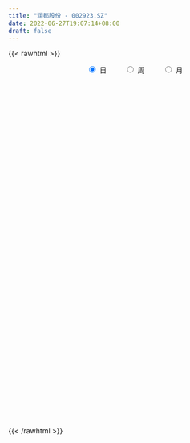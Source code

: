 ```yaml
---
title: "润都股份 - 002923.SZ"
date: 2022-06-27T19:07:14+08:00
draft: false
---
```

{{< rawhtml >}}
    <div style="text-align: center">
        <label style="padding: 1rem;"><input style="margin-right: .5rem" type="radio" name="period" value="D" checked onclick="period_change(this)">日</label>
        <label style="padding: 1rem;"><input style="margin-right: .5rem" type="radio" name="period" value="W" onclick="period_change(this)">周</label>
        <label style="padding: 1rem;"><input style="margin-right: .5rem" type="radio" name="period" value="M" onclick="period_change(this)">月</label>
    </div>
    <div id="chart" style="height: 700px;"></div> 
    <script type="text/javascript">
        const D_v = [18714.02,25476.42,31115.6,41896.4,67591.75,54194.25,90525.97,88222.71,55157.61,79456.91,72733.79,41200.2,34150.1,32381.6,50235.09,65717.86,39566.24,47792.52,45106.38,31441.92,43996.5,43364.7,35778.17,47660.7,41041.5,46760.2,47094.7,40452.8,46037.81,29690.21,31387.3,24234.3,31515.3,73652.92,65351.5,42839.9,55859.6,71641.71,47814.15,38657.6,39378.9,57573.5,28082.74,35092.22,28257.2,19808.5,25240.6,24163.98,17001.3,19319.28,23069.6,21723.94,35181.8,23744.9,30776.0,31301.6,15064.1,17300.2,17907.8,16355.9,21618.9,16432.0,13187.7,28862.1,21682.42,25531.8,14742.3,25889.1,21757.9,9873.9,11974.2,8854.0,8580.6,12123.0,12470.1,10488.4,14785.3,12869.1,17799.0,10705.7,10895.02,12679.3,10320.5,13435.9,17017.9,11591.0,9519.83,6406.82,14511.97,12094.62,15363.15,11422.3,10177.0,13077.5,16593.95,16373.0,28928.1,17867.82,19604.4,15775.0,10458.4,6411.0,11040.68,11273.55,14548.08,8931.35,10117.9,6688.0,7437.2,11159.32,11110.91,8549.18,8753.84,7599.2,8526.7,6906.5,16344.8,9084.7,6271.3,7889.1,11815.9,6969.52,9388.7,7893.99,7559.27,5400.4,9973.0,6821.7,9684.64,4540.82,14420.02,9027.88,12087.6,6463.0,8182.0,8005.0,7867.0,9491.9,6449.8,11943.72,5782.13,14711.72,7112.33,9083.2,11510.2,8286.5,10595.1,7126.96,6299.01,3803.0,7957.72,5598.5,4273.6,4950.6,9034.9,4523.3,6052.8,5393.7,5995.3,5267.3,3931.1,4149.9,8415.5,3645.9,3818.16,6189.93,6296.74,4091.2,4011.44,3475.2,2856.4,3889.8,5927.4,8049.2,9612.82,6455.62,7702.4,28692.96,31547.06,20944.01,32388.21,24444.8,13440.0,13468.0,13022.0,9969.0,7715.3,5662.6,7575.0,6099.4,4278.5,6612.3,6047.0,4154.7,16299.9,7562.0,3498.0,5061.6,5321.41,5289.8,4301.7,3710.2,5388.2,2867.5,13563.91,9157.9,6444.7,5745.0,7480.0,3235.6,3493.9,8942.75,7315.5,4977.7,6925.0,9370.5,9940.0,16395.1,8637.8,6823.0,6573.0,16880.4,12048.7,15633.2,17085.3,6950.9,7530.8,22989.7,54427.5,27707.3,60298.37,31812.15,43826.0,41734.49,66721.12,40581.4,34273.3,36577.24,42232.2,34730.7,45138.56,72895.48,83626.74,37676.85,46680.2,47711.3,28437.55,30456.0,47709.52,25503.93,24223.1,18707.32,23957.08,53329.89,56246.54,36917.18,51077.23,33632.93,25156.91,22448.68,33035.5,22882.97,25744.91,26379.91,23971.74,27891.83,40068.59,24635.55,42375.73,20253.37,72954.22,62101.79,183585.67,141932.35,60821.29,46721.5,75194.58,54786.76,42877.52,30899.0,33354.4,24307.99,15198.6,35690.92,34815.52,36635.71,33285.59,18441.37,15582.6,37193.35,20463.3,14820.07,17505.43,13023.5,18649.84,12193.69,11386.15,11463.92,18022.62,49446.15,39350.13,25338.44,27020.6,29375.98,36481.64,22743.39,14689.15,25550.61,16043.38,20655.2,22394.78,67891.27,49279.37,40864.6,30286.5,32773.42,23087.4,22340.02,12231.0,33856.2,17502.23,47653.2,16940.56,22025.17,11318.93,10279.89,7100.6,16649.01,14915.04,13658.42,9427.6,7748.2,14907.62,8799.53,8270.6,11574.5,12992.85,8717.58,13763.66,13558.8,10596.41,7094.08,18632.65,6858.1,25438.85,15588.2,10764.43,8565.22,14407.42,10954.87,14909.63,35131.07,34638.1,19846.2,23793.0,10091.35,72667.6,110280.85,69869.0,88353.59,65373.44,118704.08,88137.55,29108.0,198948.77,106606.87,51586.44,65296.48,37737.05,26382.47,42479.72,25887.0,22464.3,25171.0,27765.3,35643.3,25918.6,14871.47,19000.95,22147.06,22459.4,14782.33,62262.82,33600.23,16270.18,17127.34,16860.0,70007.5,68936.49,39921.82,24796.42,21299.7,28874.08,32643.61,20872.58,54256.26,34437.47,24249.01,29931.0,27709.17,18780.77,23154.31,12887.6,14372.82,9305.9,11473.81,10004.2,9877.0,13450.0,12689.9,11121.0,41136.81,45363.0,24497.0,16359.8,17146.0,12718.0,18225.0,22918.7,13819.8,12586.8,11685.82,12846.9,28468.8,24584.0,13276.6,22212.84,18967.59,18156.3,16674.66,22336.4,22809.5,21793.0,27823.25,32319.9,33551.54,48581.64,111871.86,71201.65,35336.1,68529.03,100431.68,53153.32,48138.98,27956.65,26698.65,20350.0,39547.4,20772.94,21715.11,14753.6,12432.0,11928.0,11425.0,15314.0,24652.0,15712.0,19203.0,19484.46,16758.04,24288.79,17283.0,11249.0,21364.2,18462.22,15649.16,13593.0,20324.6,13692.33,8303.22,12539.9,9157.0,8251.5,8437.0,30837.9,73290.19,40803.5,62075.37,32971.92,136299.59,136883.16,102758.14,173438.0,225072.52,199268.4,150494.86,206876.37,168058.97,166534.31,210354.41,226365.26,201478.62,107530.99,102333.57,66628.36,66604.13,73213.45,43657.59,44785.74,52387.52]
const D_histogram = [0.0,0.0114871795,0.0161442326,0.009857602,0.0519019615,0.0651191986,0.1366462379,0.2010927698,0.247053826,0.2650543946,0.2384550735,0.1885813584,0.1403442377,0.1272505312,0.0855262689,0.1274048074,0.1368734521,0.1488324145,0.1065029412,0.0672224824,0.0483516123,0.0476193527,0.0537186382,0.0789738731,0.0489995735,0.0924435926,0.1436787949,0.1202028564,0.0036310317,-0.0586133804,-0.0674554601,-0.0913483326,-0.0581200281,0.0520591429,0.0150367372,-0.075328016,0.0004259128,0.0691140212,0.0734555971,0.0664271256,0.0709962945,0.0032993982,-0.0251027714,-0.0828510323,-0.134716932,-0.173488172,-0.2514018437,-0.3166448656,-0.3544880857,-0.3544969407,-0.3197726881,-0.2835151717,-0.2437220659,-0.248553991,-0.2294820876,-0.1882463524,-0.15208212,-0.1538309554,-0.1393337268,-0.1036089996,-0.052386831,-0.0208203358,-0.0012664199,0.0295195575,0.0350319621,0.005827444,-0.0059668798,-0.0693964407,-0.1195870587,-0.1285818236,-0.1307747172,-0.1168041331,-0.0938069118,-0.0859271923,-0.0468967477,-0.0292095603,-0.0442676526,-0.0304581623,-0.0521781875,-0.0578956553,-0.0786784208,-0.0693444337,-0.0631631083,-0.0182945791,0.0389393049,0.0746692664,0.0846669495,0.084839014,0.1067299579,0.1127632841,0.1440219671,0.1527484596,0.1471847866,0.1300678011,0.145239048,0.1635671864,0.1085119192,0.0707269032,-0.0054680329,-0.0647165907,-0.0807339519,-0.0973491199,-0.073679157,-0.0698663315,-0.038335082,-0.0197139567,-0.0260702812,-0.0317349429,-0.0334059194,-0.0132646979,-0.0104719185,-0.0059118082,0.0027213397,0.0057905026,0.0077508858,0.0101722283,-0.0179001029,-0.0431512296,-0.0575539041,-0.0770343228,-0.0595718257,-0.0420700437,-0.0113253388,0.0178376017,0.0425251681,0.0457858009,0.0327884575,0.0102075402,-0.0197724181,-0.038095225,0.0029899143,0.010227161,0.0456242839,0.0590594874,0.0515087148,0.0298064108,0.0054093501,-0.0353645427,-0.0541907768,-0.1098425373,-0.1330776293,-0.1472367816,-0.1425041259,-0.10287939,-0.0464185685,-0.0103389592,-0.0157051056,-0.0007828336,0.0043773545,0.0184546144,0.0086229583,0.009190284,0.0155866267,0.0386673618,0.0555912505,0.0625368522,0.0697415658,0.0784865775,0.0799015839,0.0656169932,0.0433678199,0.0376157474,0.004128939,-0.0111720795,-0.0155233825,-0.0414660812,-0.0884218526,-0.106318229,-0.0831222554,-0.0498749745,-0.0170623443,0.0227311246,0.0698676127,0.103021932,0.1343741597,0.1460544773,0.1578613428,0.2166320407,0.3063695667,0.339276426,0.3621443851,0.2988384297,0.241593721,0.1625185336,0.0997005066,0.0629014727,0.0250510414,-0.0025968267,-0.0428163126,-0.0440371214,-0.0429861309,-0.0391919879,-0.0542097114,-0.0609622402,-0.0607650281,-0.0777817009,-0.083458552,-0.0815400136,-0.085624562,-0.0905097477,-0.0769272554,-0.0733660933,-0.0703619829,-0.0555787768,-0.022573767,-0.0066298295,-0.0079437282,-0.021902052,-0.0608729648,-0.069943611,-0.0704874383,-0.0418851216,-0.0072674854,0.0108151644,0.0296867889,0.0543777498,0.0468363407,0.0570333119,0.0527949348,0.0408869666,0.0215120099,0.0507540108,0.0654235748,0.084719364,0.1057101717,0.1098294841,0.1067368649,0.1315898008,0.2272389082,0.2736613006,0.3665823302,0.3782802469,0.4026877057,0.3932970217,0.3584891285,0.3093960155,0.2174796779,0.1336777774,0.0022524835,-0.0238643292,-0.0278628893,0.0965085773,0.1152725341,0.0978680378,0.1299589508,0.1642907472,0.1321207108,0.1311296741,-0.0247881111,-0.1272676255,-0.2378159241,-0.297944824,-0.2569084952,-0.0857445063,0.0158903185,0.0819832371,0.0251447719,0.0154311145,0.0318993492,0.0140641116,0.0171125014,-0.0135353548,-0.099403796,-0.1985629103,-0.2946581218,-0.2886737407,-0.2272980867,-0.2423936393,-0.1413410222,-0.0752106215,0.118898359,0.3980915664,0.4259768012,0.4049571252,0.3094295173,0.2314928479,0.2504645741,0.1684288805,0.021894843,-0.1268013747,-0.1998458207,-0.2014051264,-0.2163303974,-0.113913284,-0.0547383919,0.0739113835,0.0534847752,0.043953487,-0.0042980765,0.0476122022,0.0260933254,0.004929601,-0.0512893874,-0.0906784532,-0.188084942,-0.2301668886,-0.246967238,-0.2809395203,-0.2058291347,-0.0504998912,0.1151726303,0.1801015867,0.1940266731,0.222036391,0.2556233482,0.191445331,0.111037755,0.1354625616,0.1423185295,0.1930002835,0.2846470757,0.471821759,0.4935567399,0.3755096593,0.2421907982,0.2129503494,0.1408635036,0.016023096,-0.100912863,-0.12484788,-0.1336248064,-0.3465636266,-0.494272508,-0.6879533325,-0.6887673126,-0.6934425554,-0.6865870268,-0.7478799381,-0.695083286,-0.6702401605,-0.6473762294,-0.5986724639,-0.481992766,-0.412602547,-0.3742732493,-0.3731611686,-0.3531024243,-0.3016315231,-0.3148075874,-0.3485877735,-0.2906086467,-0.1940861584,-0.0958918906,-0.0105132054,0.164489453,0.262949757,0.3402210372,0.3910890307,0.4371662397,0.3983331175,0.4612082292,0.6007156566,0.6863985834,0.7029331487,0.6174984205,0.5216384948,0.6298497041,0.8786440579,0.892269068,1.0473933061,1.1173142094,0.941909957,0.551503927,0.042356805,-0.4680342447,-0.8945849565,-1.1644146558,-1.266885321,-1.2772592454,-1.2264537666,-1.1110049518,-0.995573004,-0.8769137062,-0.7674731638,-0.6690749395,-0.6042054255,-0.5649272249,-0.4920446541,-0.3880351378,-0.3252433394,-0.263394767,-0.1913775556,-0.0225139453,0.0489169824,0.0911608652,0.1248139615,0.1644356016,0.2646968227,0.337117998,0.3294507001,0.2922963754,0.2934630096,0.3134512236,0.2566821824,0.2218408006,0.2582236179,0.2072027345,0.1387009619,0.0223122271,-0.1135734558,-0.2134539342,-0.3188680054,-0.3576800171,-0.387635225,-0.3515112852,-0.2897407898,-0.215749617,-0.1368475863,-0.0657117395,-0.0476952393,-0.0223271825,-0.042769861,0.0343259204,0.0950468815,0.1580591143,0.2105477213,0.2302345443,0.2737537955,0.2578296763,0.2699887439,0.2614828065,0.2577433132,0.2661725656,0.3009638915,0.3076490197,0.2835407318,0.2094786216,0.0909188448,0.0889610001,0.0955310204,0.0634879839,-0.0505723487,-0.0657171178,-0.0562104298,-0.0660844659,0.003821528,0.1845146419,0.2741445118,0.2528729034,0.2104923891,0.3110618699,0.3459153136,0.3516417949,0.3163124004,0.2455320608,0.1792950964,0.0806788345,-0.0689842915,-0.1666967654,-0.1976274434,-0.2478082025,-0.2353833927,-0.2431838952,-0.2199402164,-0.1728504168,-0.1160797779,-0.1216850117,-0.1626241705,-0.2263840804,-0.3018655732,-0.2402883662,-0.2492863043,-0.2095820795,-0.1817992685,-0.168274222,-0.111680656,-0.0505882376,-0.0076322363,0.0249126643,0.0536364865,0.0879099819,0.0962232715,0.1073935742,0.1233533197,0.2528781236,0.3958010867,0.411730237,0.4669040614,0.4693289019,0.2109421851,0.041464355,-0.0520101257,-0.1100593202,-0.0226335416,0.111874763,0.280712706,0.2656570083,0.131695038,0.164138094,0.1979738654,0.1264348221,-0.0440651574,-0.1507672859,-0.2549410376,-0.3259609638,-0.3634385053,-0.4019882343,-0.3961532785,-0.3797707726,-0.3286907182]
const D_fast = [0.0,0.0143589744,0.0230520856,0.0192298556,0.0742497055,0.1037467422,0.2094353409,0.3241550653,0.431879578,0.5161437452,0.5491581925,0.5464298171,0.5332787558,0.5519976821,0.5316549869,0.6053847273,0.649071735,0.6982388011,0.6825350631,0.6600602249,0.6532772579,0.6644498364,0.6839787815,0.7289774846,0.7112530784,0.7778079957,0.8649628968,0.8715376723,0.7558736056,0.6789758484,0.6532699036,0.6065399479,0.6252382454,0.7484322021,0.7151689808,0.6059722235,0.6818326305,0.7677992442,0.7905047194,0.8000830293,0.8224012718,0.7555292251,0.7208513626,0.6423903437,0.5568452109,0.4747019279,0.3339377953,0.189533557,0.0630683155,-0.0255647747,-0.0707836941,-0.1054049706,-0.1265423814,-0.1935128042,-0.2318114227,-0.2376372756,-0.2394935732,-0.2797001474,-0.3000363505,-0.2902138733,-0.2520884124,-0.2257270011,-0.2064896902,-0.1683238234,-0.1540534283,-0.1818010855,-0.1950871292,-0.2758658002,-0.3559531829,-0.3970934037,-0.4319799767,-0.4472104258,-0.4476649324,-0.461267011,-0.4339607534,-0.4235759561,-0.4497009615,-0.4435060118,-0.4782705838,-0.4984619655,-0.5389143362,-0.5469164575,-0.5565259092,-0.5162310247,-0.4492623145,-0.3948650364,-0.3637006159,-0.3423187979,-0.2937453645,-0.2595212174,-0.1922570426,-0.1453434351,-0.1141109115,-0.0987109467,-0.0472299378,0.0119899972,-0.0159372902,-0.0360405804,-0.1136025248,-0.1890302302,-0.2252310795,-0.2661835274,-0.2609333538,-0.2745871112,-0.2526396321,-0.238946996,-0.2518208908,-0.2654192882,-0.2754417445,-0.2586166975,-0.2584418977,-0.2553597395,-0.2460462567,-0.2415294681,-0.2376313635,-0.2326669639,-0.2652143208,-0.3012532549,-0.3300444055,-0.3687834049,-0.3662138642,-0.3592295931,-0.331316223,-0.297693882,-0.2623750236,-0.2476679406,-0.2524681696,-0.2724972019,-0.3074202647,-0.3352668779,-0.2934342599,-0.283640223,-0.2368370291,-0.2086369538,-0.2033105477,-0.217561249,-0.2406059722,-0.2902210007,-0.322594929,-0.4057073238,-0.4622118231,-0.5131801707,-0.5440735466,-0.5301686582,-0.4853124789,-0.4518176093,-0.4611100321,-0.4463834685,-0.4401289417,-0.4214380283,-0.4291139448,-0.4262490481,-0.4159560487,-0.3832084731,-0.3523867718,-0.3298069571,-0.3051668521,-0.2768001959,-0.2554097936,-0.253290136,-0.2646973543,-0.26104549,-0.2935000636,-0.311594102,-0.3198262507,-0.3561354696,-0.4251967042,-0.4696726379,-0.4672572281,-0.4464786909,-0.4179316467,-0.3724553967,-0.3078520054,-0.2489422031,-0.1839964355,-0.1358024986,-0.0845302973,0.0283984108,0.1947283284,0.3124542943,0.4258583497,0.4372620016,0.4404157232,0.4019701692,0.3640772688,0.3430036031,0.3114159322,0.2831188575,0.2321952934,0.2199652043,0.210269662,0.204265808,0.1756956567,0.1537025678,0.1387085229,0.1022464249,0.0757049358,0.0572384707,0.0317477819,0.0042351593,-0.0014141623,-0.0161945235,-0.0307809088,-0.0298923969,-0.0025308289,0.0117556512,0.0084558205,-0.0109780163,-0.0651671704,-0.0917237193,-0.1098894061,-0.0917583698,-0.058957605,-0.0381711641,-0.0118778424,0.026407556,0.0305752321,0.0550305313,0.0639908878,0.0623046613,0.0483077071,0.0902382107,0.1212636684,0.1617392985,0.2091576493,0.2407343326,0.2643259297,0.3220763157,0.4745351501,0.5893728677,0.7739394799,0.8802074583,1.0052868435,1.094220415,1.1490348038,1.1772906948,1.1397442766,1.0893618205,0.9584996475,0.9264167525,0.91545247,1.0639510809,1.1115331712,1.1185956844,1.1831763351,1.2585808183,1.2594409597,1.2912323415,1.1291175285,0.9948211078,0.8248188282,0.6902037222,0.6670129272,0.8167407895,0.922348194,1.0089369218,0.9583846496,0.9525287709,0.9769718428,0.9626526332,0.9699791483,0.9359474533,0.8252280632,0.6764282213,0.5066684793,0.4404844253,0.4450355576,0.3693415951,0.4350589567,0.4823867021,0.7062202724,1.0849363713,1.2193158065,1.2995354117,1.2813651832,1.2613017257,1.3428895954,1.302961122,1.1619007952,0.9815042338,0.8584983326,0.8065877453,0.7375798749,0.8115186674,0.8570089616,1.0041365828,0.9970811683,0.9985382518,0.9492121692,1.0130254985,0.9980299531,0.9780986288,0.9090572936,0.8469986145,0.7025708902,0.6029472215,0.5244050625,0.4201979002,0.4438510021,0.5865552729,0.7810209519,0.890975305,0.9534070597,1.0369258753,1.1344186696,1.1181019851,1.0654538479,1.1237442948,1.1661798952,1.26511172,1.4279202811,1.7330504041,1.87817457,1.8540049043,1.7812337428,1.8052308813,1.7683599113,1.6475252778,1.5053611031,1.450214116,1.408030988,1.1084512611,0.8371742528,0.4715050952,0.2984992869,0.1204634053,-0.0443278228,-0.2925907186,-0.413564888,-0.5562818027,-0.695261929,-0.7962262794,-0.800044773,-0.8338051908,-0.8890442055,-0.9812224168,-1.0494392786,-1.0733762582,-1.1652542194,-1.2861813489,-1.3008543837,-1.2528534351,-1.1786321399,-1.095881756,-0.8797567344,-0.7155589911,-0.5532324516,-0.4045922005,-0.2492234316,-0.1884732744,-0.0102961054,0.2793902362,0.5366728088,0.7289406614,0.7978805383,0.8324302363,1.0981038716,1.5665592398,1.803251517,2.2202240816,2.5694735372,2.6295467741,2.3770167258,1.878458805,1.2510591941,0.6008622432,0.03992888,-0.3792631154,-0.7089518512,-0.9647598141,-1.1270622372,-1.2605235404,-1.3610926692,-1.4435204178,-1.5123909282,-1.5985727706,-1.7005263762,-1.7506549689,-1.7436542371,-1.7621732735,-1.766173393,-1.7420005704,-1.5787654465,-1.4951052731,-1.430071174,-1.3652145873,-1.2844840469,-1.11804862,-0.9613479452,-0.8866525682,-0.850732799,-0.7762004124,-0.6778493925,-0.6704478882,-0.6498290698,-0.548890348,-0.5481105478,-0.5819370799,-0.6927477579,-0.8570268047,-1.0102707667,-1.1954018393,-1.3236338553,-1.4504978694,-1.5022517509,-1.512916453,-1.4928626845,-1.4481725503,-1.3934646384,-1.387371948,-1.3675856869,-1.3987208306,-1.313043569,-1.2285608875,-1.1260338763,-1.0209083389,-0.9436628799,-0.8317051797,-0.7831718798,-0.7035156263,-0.6466508621,-0.5859545271,-0.5109821332,-0.4009498345,-0.3173524514,-0.2705755563,-0.2922680111,-0.3880980767,-0.3678156714,-0.337362896,-0.3535339365,-0.4802373563,-0.5118114049,-0.5163573243,-0.5427524769,-0.471891101,-0.2450693267,-0.0869033288,-0.0449567114,-0.0347141284,0.1436208199,0.264953092,0.358590022,0.4023387277,0.3929414033,0.3715282129,0.2930816596,0.1261724608,-0.0132142045,-0.0935517434,-0.2056845531,-0.2521055915,-0.3207020678,-0.352443443,-0.3485662476,-0.3208155533,-0.35684204,-0.4384372414,-0.5587931713,-0.7097410575,-0.7082359421,-0.7795554563,-0.7922467514,-0.8099137575,-0.8384572664,-0.8097838644,-0.7613385055,-0.7202905632,-0.6815174966,-0.6393845527,-0.5831335618,-0.5507644544,-0.5127457581,-0.4659476827,-0.2732033479,-0.0313301131,0.0875315965,0.2594314362,0.3791885022,0.1735373316,0.0144255903,-0.0920514218,-0.1776154464,-0.0958480532,0.0666289421,0.3056450616,0.3570036161,0.2559654053,0.3294429848,0.4127722225,0.3728418848,0.1913256158,0.0469316659,-0.1209773452,-0.2734875124,-0.4018246802,-0.5408714678,-0.6340748316,-0.7126350189,-0.7437276441]
const D_slow = [0.0,0.0028717949,0.006907853,0.0093722535,0.0223477439,0.0386275436,0.072789103,0.1230622955,0.184825752,0.2510893506,0.310703119,0.3578484586,0.3929345181,0.4247471509,0.4461287181,0.4779799199,0.512198283,0.5494063866,0.5760321219,0.5928377425,0.6049256456,0.6168304837,0.6302601433,0.6500036116,0.6622535049,0.6853644031,0.7212841018,0.7513348159,0.7522425738,0.7375892287,0.7207253637,0.6978882806,0.6833582735,0.6963730592,0.7001322436,0.6813002395,0.6814067177,0.698685223,0.7170491223,0.7336559037,0.7514049773,0.7522298269,0.745954134,0.7252413759,0.6915621429,0.6481900999,0.585339639,0.5061784226,0.4175564012,0.328932166,0.248988994,0.1781102011,0.1171796846,0.0550411868,-0.0023293351,-0.0493909232,-0.0874114532,-0.125869192,-0.1607026237,-0.1866048736,-0.1997015814,-0.2049066653,-0.2052232703,-0.1978433809,-0.1890853904,-0.1876285294,-0.1891202494,-0.2064693595,-0.2363661242,-0.2685115801,-0.3012052594,-0.3304062927,-0.3538580207,-0.3753398187,-0.3870640057,-0.3943663957,-0.4054333089,-0.4130478495,-0.4260923963,-0.4405663102,-0.4602359154,-0.4775720238,-0.4933628009,-0.4979364456,-0.4882016194,-0.4695343028,-0.4483675654,-0.4271578119,-0.4004753224,-0.3722845014,-0.3362790097,-0.2980918948,-0.2612956981,-0.2287787478,-0.1924689858,-0.1515771892,-0.1244492094,-0.1067674836,-0.1081344918,-0.1243136395,-0.1444971275,-0.1688344075,-0.1872541967,-0.2047207796,-0.2143045501,-0.2192330393,-0.2257506096,-0.2336843453,-0.2420358252,-0.2453519996,-0.2479699792,-0.2494479313,-0.2487675964,-0.2473199707,-0.2453822493,-0.2428391922,-0.2473142179,-0.2581020253,-0.2724905014,-0.2917490821,-0.3066420385,-0.3171595494,-0.3199908841,-0.3155314837,-0.3049001917,-0.2934537415,-0.2852566271,-0.2827047421,-0.2876478466,-0.2971716528,-0.2964241743,-0.293867384,-0.282461313,-0.2676964412,-0.2548192625,-0.2473676598,-0.2460153223,-0.254856458,-0.2684041522,-0.2958647865,-0.3291341938,-0.3659433892,-0.4015694207,-0.4272892682,-0.4388939103,-0.4414786501,-0.4454049265,-0.4456006349,-0.4445062963,-0.4398926427,-0.4377369031,-0.4354393321,-0.4315426754,-0.421875835,-0.4079780223,-0.3923438093,-0.3749084178,-0.3552867735,-0.3353113775,-0.3189071292,-0.3080651742,-0.2986612374,-0.2976290026,-0.3004220225,-0.3043028681,-0.3146693884,-0.3367748516,-0.3633544088,-0.3841349727,-0.3966037163,-0.4008693024,-0.3951865213,-0.3777196181,-0.3519641351,-0.3183705952,-0.2818569758,-0.2423916401,-0.18823363,-0.1116412383,-0.0268221318,0.0637139645,0.1384235719,0.1988220022,0.2394516356,0.2643767622,0.2801021304,0.2863648908,0.2857156841,0.275011606,0.2640023256,0.2532557929,0.2434577959,0.2299053681,0.214664808,0.199473551,0.1800281258,0.1591634878,0.1387784844,0.1173723439,0.094744907,0.0755130931,0.0571715698,0.0395810741,0.0256863799,0.0200429381,0.0183854807,0.0163995487,0.0109240357,-0.0042942055,-0.0217801083,-0.0394019679,-0.0498732482,-0.0516901196,-0.0489863285,-0.0415646313,-0.0279701938,-0.0162611086,-0.0020027807,0.011195953,0.0214176947,0.0267956972,0.0394841999,0.0558400936,0.0770199346,0.1034474775,0.1309048485,0.1575890648,0.190486515,0.247296242,0.3157115671,0.4073571497,0.5019272114,0.6025991378,0.7009233933,0.7905456754,0.8678946792,0.9222645987,0.9556840431,0.956247164,0.9502810817,0.9433153593,0.9674425036,0.9962606372,1.0207276466,1.0532173843,1.0942900711,1.1273202488,1.1601026674,1.1539056396,1.1220887332,1.0626347522,0.9881485462,0.9239214224,0.9024852958,0.9064578755,0.9269536847,0.9332398777,0.9370976563,0.9450724936,0.9485885215,0.9528666469,0.9494828082,0.9246318592,0.8749911316,0.8013266011,0.729158166,0.6723336443,0.6117352345,0.5763999789,0.5575973236,0.5873219133,0.6868448049,0.7933390052,0.8945782865,0.9719356658,1.0298088778,1.0924250213,1.1345322415,1.1400059522,1.1083056085,1.0583441533,1.0079928717,0.9539102724,0.9254319514,0.9117473534,0.9302251993,0.9435963931,0.9545847648,0.9535102457,0.9654132963,0.9719366276,0.9731690279,0.960346681,0.9376770677,0.8906558322,0.8331141101,0.7713723006,0.7011374205,0.6496801368,0.637055164,0.6658483216,0.7108737183,0.7593803866,0.8148894843,0.8787953214,0.9266566541,0.9544160929,0.9882817333,1.0238613656,1.0721114365,1.1432732054,1.2612286452,1.3846178301,1.478495245,1.5390429445,1.5922805319,1.6274964078,1.6315021818,1.606273966,1.575061996,1.5416557944,1.4550148878,1.3314467608,1.1594584277,0.9872665995,0.8139059607,0.642259204,0.4552892194,0.281518398,0.1139583578,-0.0478856995,-0.1975538155,-0.318052007,-0.4212026438,-0.5147709561,-0.6080612483,-0.6963368543,-0.7717447351,-0.850446632,-0.9375935754,-1.010245737,-1.0587672766,-1.0827402493,-1.0853685506,-1.0442461874,-0.9785087481,-0.8934534888,-0.7956812311,-0.6863896712,-0.5868063919,-0.4715043346,-0.3213254204,-0.1497257746,0.0260075126,0.1803821177,0.3107917415,0.4682541675,0.687915182,0.910982449,1.1728307755,1.4521593278,1.6876368171,1.8255127988,1.8361020001,1.7190934389,1.4954471997,1.2043435358,0.8876222056,0.5683073942,0.2616939525,-0.0160572854,-0.2649505364,-0.484178963,-0.6760472539,-0.8433159888,-0.9943673452,-1.1355991514,-1.2586103149,-1.3556190993,-1.4369299342,-1.5027786259,-1.5506230148,-1.5562515011,-1.5440222555,-1.5212320392,-1.4900285489,-1.4489196485,-1.3827454428,-1.2984659433,-1.2161032682,-1.1430291744,-1.069663422,-0.9913006161,-0.9271300705,-0.8716698704,-0.8071139659,-0.7553132823,-0.7206380418,-0.715059985,-0.743453349,-0.7968168325,-0.8765338339,-0.9659538382,-1.0628626444,-1.1507404657,-1.2231756632,-1.2771130674,-1.311324964,-1.3277528989,-1.3396767087,-1.3452585043,-1.3559509696,-1.3473694895,-1.3236077691,-1.2840929905,-1.2314560602,-1.1738974241,-1.1054589753,-1.0410015562,-0.9735043702,-0.9081336686,-0.8436978403,-0.7771546989,-0.701913726,-0.6250014711,-0.5541162881,-0.5017466327,-0.4790169215,-0.4567766715,-0.4328939164,-0.4170219204,-0.4296650076,-0.4460942871,-0.4601468945,-0.476668011,-0.475712629,-0.4295839685,-0.3610478406,-0.2978296148,-0.2452065175,-0.16744105,-0.0809622216,0.0069482271,0.0860263272,0.1474093424,0.1922331165,0.2124028252,0.1951567523,0.1534825609,0.1040757001,0.0421236494,-0.0167221988,-0.0775181726,-0.1325032267,-0.1757158308,-0.2047357753,-0.2351570283,-0.2758130709,-0.332409091,-0.4078754843,-0.4679475758,-0.5302691519,-0.5826646718,-0.6281144889,-0.6701830444,-0.6981032084,-0.7107502678,-0.7126583269,-0.7064301608,-0.6930210392,-0.6710435437,-0.6469877259,-0.6201393323,-0.5893010024,-0.5260814715,-0.4271311998,-0.3241986406,-0.2074726252,-0.0901403997,-0.0374048535,-0.0270387647,-0.0400412961,-0.0675561262,-0.0732145116,-0.0452458208,0.0249323557,0.0913466077,0.1242703672,0.1653048907,0.2147983571,0.2464070626,0.2353907733,0.1976989518,0.1339636924,0.0524734514,-0.0383861749,-0.1388832335,-0.2379215531,-0.3328642463,-0.4150369258]
const D_data = [['2020-06-04', 17.82, 17.85, 17.7, 18.04],['2020-06-05', 18.0, 18.03, 17.74, 18.1],['2020-06-08', 18.33, 18.0, 17.92, 18.38],['2020-06-09', 17.72, 17.87, 17.62, 18.23],['2020-06-10', 17.81, 18.6, 17.81, 18.94],['2020-06-11', 18.61, 18.44, 18.2, 19.14],['2020-06-12', 18.13, 19.49, 18.05, 19.68],['2020-06-15', 19.5, 19.92, 19.37, 20.29],['2020-06-16', 19.9, 20.19, 19.61, 20.19],['2020-06-17', 20.1, 20.25, 20.01, 21.2],['2020-06-18', 20.05, 19.91, 19.72, 20.78],['2020-06-19', 20.02, 19.63, 19.61, 20.28],['2020-06-22', 19.9, 19.57, 19.41, 19.99],['2020-06-23', 19.68, 20.01, 19.47, 20.18],['2020-06-24', 20.15, 19.65, 19.09, 20.26],['2020-06-29', 19.37, 20.85, 19.37, 21.08],['2020-06-30', 20.82, 20.76, 20.53, 21.1],['2020-07-01', 20.76, 21.04, 20.61, 21.75],['2020-07-02', 20.85, 20.46, 20.38, 21.15],['2020-07-03', 20.6, 20.43, 20.03, 20.76],['2020-07-06', 20.53, 20.66, 20.25, 20.88],['2020-07-07', 20.77, 20.96, 20.51, 21.33],['2020-07-08', 21.1, 21.19, 20.6, 21.34],['2020-07-09', 21.15, 21.66, 20.91, 22.02],['2020-07-10', 21.28, 21.1, 21.1, 22.03],['2020-07-13', 21.25, 22.21, 21.22, 22.79],['2020-07-14', 22.32, 22.76, 22.16, 23.31],['2020-07-15', 22.56, 22.11, 22.05, 22.93],['2020-07-16', 22.18, 20.72, 20.72, 22.43],['2020-07-17', 20.77, 21.0, 20.71, 21.57],['2020-07-20', 21.39, 21.53, 21.28, 22.4],['2020-07-21', 21.56, 21.29, 21.1, 21.86],['2020-07-22', 21.47, 22.07, 21.34, 22.28],['2020-07-23', 22.08, 23.52, 21.91, 24.24],['2020-07-24', 23.65, 22.0, 21.5, 24.03],['2020-07-27', 21.87, 21.06, 20.89, 22.03],['2020-07-28', 21.55, 23.17, 21.55, 23.17],['2020-07-29', 23.39, 23.6, 23.18, 23.93],['2020-07-30', 23.41, 23.15, 23.14, 23.92],['2020-07-31', 23.07, 23.16, 22.66, 23.66],['2020-08-03', 23.9, 23.46, 22.87, 23.9],['2020-08-04', 23.58, 22.52, 22.44, 23.8],['2020-08-05', 22.44, 22.85, 22.3, 22.87],['2020-08-06', 22.98, 22.31, 21.93, 22.98],['2020-08-07', 22.56, 22.1, 21.44, 22.71],['2020-08-10', 21.86, 21.99, 21.6, 22.28],['2020-08-11', 21.86, 21.1, 21.01, 22.16],['2020-08-12', 21.1, 20.72, 20.21, 21.28],['2020-08-13', 20.91, 20.58, 20.4, 20.91],['2020-08-14', 20.57, 20.72, 20.23, 20.74],['2020-08-17', 20.8, 21.02, 20.58, 21.05],['2020-08-18', 21.1, 21.02, 20.81, 21.56],['2020-08-19', 21.05, 21.08, 20.87, 21.53],['2020-08-20', 20.95, 20.43, 20.34, 21.12],['2020-08-21', 20.45, 20.58, 20.45, 21.48],['2020-08-24', 20.56, 20.85, 20.0, 21.25],['2020-08-25', 20.93, 20.85, 20.7, 21.28],['2020-08-26', 20.72, 20.33, 20.26, 20.96],['2020-08-27', 20.33, 20.43, 20.03, 20.64],['2020-08-28', 20.4, 20.71, 20.2, 20.75],['2020-08-31', 20.71, 21.05, 20.71, 21.2],['2020-09-01', 21.1, 20.97, 20.76, 21.17],['2020-09-02', 20.9, 20.92, 20.69, 21.1],['2020-09-03', 20.93, 21.18, 20.93, 21.54],['2020-09-04', 20.95, 20.96, 20.5, 20.96],['2020-09-07', 20.94, 20.45, 20.2, 21.18],['2020-09-08', 20.46, 20.53, 20.24, 20.65],['2020-09-09', 20.45, 19.62, 19.6, 20.53],['2020-09-10', 19.72, 19.37, 19.0, 19.87],['2020-09-11', 19.3, 19.59, 18.71, 19.59],['2020-09-14', 19.6, 19.5, 19.31, 19.84],['2020-09-15', 19.51, 19.59, 19.42, 19.76],['2020-09-16', 19.72, 19.67, 19.45, 19.8],['2020-09-17', 19.68, 19.44, 19.16, 19.7],['2020-09-18', 19.46, 19.85, 19.36, 19.87],['2020-09-21', 19.76, 19.65, 19.59, 19.91],['2020-09-22', 19.54, 19.16, 19.11, 19.76],['2020-09-23', 19.36, 19.43, 19.16, 19.53],['2020-09-24', 19.37, 18.87, 18.77, 19.37],['2020-09-25', 19.04, 18.89, 18.7, 19.12],['2020-09-28', 18.9, 18.51, 18.44, 18.94],['2020-09-29', 18.55, 18.73, 18.37, 18.9],['2020-09-30', 18.61, 18.61, 18.5, 18.95],['2020-10-09', 18.85, 19.13, 18.85, 19.27],['2020-10-12', 19.15, 19.5, 19.15, 19.54],['2020-10-13', 19.45, 19.46, 19.35, 19.7],['2020-10-14', 19.27, 19.26, 19.19, 19.45],['2020-10-15', 19.35, 19.17, 19.11, 19.35],['2020-10-16', 19.24, 19.52, 19.09, 19.58],['2020-10-19', 19.5, 19.43, 19.31, 19.68],['2020-10-20', 19.31, 19.9, 19.31, 19.99],['2020-10-21', 19.93, 19.8, 19.61, 19.93],['2020-10-22', 19.77, 19.71, 19.52, 19.77],['2020-10-23', 19.71, 19.58, 19.42, 19.9],['2020-10-26', 19.6, 20.06, 19.4, 20.12],['2020-10-27', 20.05, 20.29, 19.91, 20.35],['2020-10-28', 20.28, 19.36, 19.32, 20.28],['2020-10-29', 19.06, 19.38, 19.0, 19.62],['2020-10-30', 19.34, 18.6, 18.56, 19.44],['2020-11-02', 18.5, 18.4, 18.3, 18.73],['2020-11-03', 18.5, 18.66, 18.4, 18.78],['2020-11-04', 18.66, 18.47, 18.4, 18.75],['2020-11-05', 18.59, 18.9, 18.57, 18.96],['2020-11-06', 19.14, 18.64, 18.49, 19.14],['2020-11-09', 18.89, 19.01, 18.65, 19.2],['2020-11-10', 19.19, 18.93, 18.79, 19.19],['2020-11-11', 19.1, 18.6, 18.53, 19.1],['2020-11-12', 18.71, 18.52, 18.41, 18.73],['2020-11-13', 18.46, 18.49, 18.3, 18.56],['2020-11-16', 18.4, 18.76, 18.4, 18.89],['2020-11-17', 18.81, 18.56, 18.42, 18.81],['2020-11-18', 18.55, 18.56, 18.48, 18.7],['2020-11-19', 18.56, 18.61, 18.48, 18.7],['2020-11-20', 18.59, 18.54, 18.45, 18.66],['2020-11-23', 18.46, 18.51, 18.42, 18.61],['2020-11-24', 18.57, 18.5, 18.45, 18.61],['2020-11-25', 18.51, 18.01, 18.0, 18.55],['2020-11-26', 17.99, 17.84, 17.68, 18.07],['2020-11-27', 17.91, 17.79, 17.66, 17.96],['2020-11-30', 17.79, 17.54, 17.52, 17.92],['2020-12-01', 17.48, 17.9, 17.34, 17.91],['2020-12-02', 17.91, 17.91, 17.8, 18.07],['2020-12-03', 17.88, 18.14, 17.86, 18.23],['2020-12-04', 18.11, 18.24, 18.02, 18.34],['2020-12-07', 18.24, 18.31, 18.11, 18.45],['2020-12-08', 18.44, 18.11, 18.04, 18.44],['2020-12-09', 18.01, 17.87, 17.82, 18.19],['2020-12-10', 17.95, 17.63, 17.57, 17.95],['2020-12-11', 17.36, 17.35, 17.0, 17.59],['2020-12-14', 17.26, 17.3, 17.16, 17.43],['2020-12-15', 17.3, 18.05, 17.23, 18.35],['2020-12-16', 17.89, 17.72, 17.62, 18.19],['2020-12-17', 17.71, 18.17, 17.6, 18.26],['2020-12-18', 18.0, 18.03, 17.87, 18.22],['2020-12-21', 18.0, 17.79, 17.65, 18.0],['2020-12-22', 17.63, 17.53, 17.46, 17.96],['2020-12-23', 17.42, 17.35, 17.3, 17.64],['2020-12-24', 17.48, 16.92, 16.8, 17.48],['2020-12-25', 16.88, 16.96, 16.6, 17.17],['2020-12-28', 16.86, 16.19, 16.19, 17.06],['2020-12-29', 16.03, 16.24, 16.03, 16.39],['2020-12-30', 16.13, 16.09, 15.6, 16.13],['2020-12-31', 16.1, 16.13, 16.0, 16.5],['2021-01-04', 16.03, 16.53, 16.03, 16.63],['2021-01-05', 16.39, 16.88, 16.39, 17.07],['2021-01-06', 16.9, 16.79, 16.5, 16.9],['2021-01-07', 16.64, 16.28, 16.0, 16.83],['2021-01-08', 16.11, 16.49, 15.71, 16.5],['2021-01-11', 16.49, 16.36, 16.11, 16.5],['2021-01-12', 16.34, 16.47, 16.34, 16.61],['2021-01-13', 16.47, 16.13, 16.0, 16.5],['2021-01-14', 15.84, 16.18, 15.84, 16.34],['2021-01-15', 16.05, 16.22, 15.87, 16.39],['2021-01-18', 16.22, 16.47, 16.22, 16.48],['2021-01-19', 16.48, 16.48, 16.38, 16.8],['2021-01-20', 16.47, 16.41, 16.2, 16.62],['2021-01-21', 16.45, 16.45, 16.28, 16.59],['2021-01-22', 16.56, 16.52, 16.31, 16.56],['2021-01-25', 16.39, 16.47, 16.28, 16.78],['2021-01-26', 16.32, 16.25, 16.18, 16.36],['2021-01-27', 16.17, 16.05, 15.99, 16.29],['2021-01-28', 16.1, 16.17, 16.02, 16.2],['2021-01-29', 16.03, 15.69, 15.41, 16.16],['2021-02-01', 15.69, 15.74, 15.5, 15.84],['2021-02-02', 15.74, 15.77, 15.63, 15.81],['2021-02-03', 15.81, 15.35, 15.27, 15.82],['2021-02-04', 15.31, 14.79, 14.68, 15.33],['2021-02-05', 14.8, 14.85, 14.76, 15.15],['2021-02-08', 14.8, 15.25, 14.8, 15.25],['2021-02-09', 15.25, 15.42, 15.19, 15.44],['2021-02-10', 15.55, 15.51, 15.34, 15.55],['2021-02-18', 15.59, 15.74, 15.59, 15.78],['2021-02-19', 15.85, 16.05, 15.74, 16.11],['2021-02-22', 16.1, 16.11, 16.02, 16.45],['2021-02-23', 16.19, 16.31, 16.08, 17.0],['2021-02-24', 16.4, 16.25, 16.1, 16.67],['2021-02-25', 16.25, 16.4, 16.0, 16.52],['2021-02-26', 16.49, 17.3, 16.49, 17.8],['2021-03-01', 16.9, 18.28, 16.9, 18.44],['2021-03-02', 18.27, 18.15, 17.93, 18.7],['2021-03-03', 18.62, 18.46, 18.21, 19.05],['2021-03-04', 18.24, 17.55, 17.48, 18.6],['2021-03-05', 17.52, 17.54, 17.2, 17.62],['2021-03-08', 17.76, 17.09, 16.98, 17.79],['2021-03-09', 17.15, 17.05, 16.8, 17.58],['2021-03-10', 17.04, 17.21, 17.02, 17.6],['2021-03-11', 17.21, 17.07, 16.9, 17.21],['2021-03-12', 17.05, 17.07, 16.96, 17.2],['2021-03-15', 17.06, 16.75, 16.62, 17.06],['2021-03-16', 16.75, 17.13, 16.61, 17.13],['2021-03-17', 17.06, 17.16, 16.98, 17.24],['2021-03-18', 17.22, 17.21, 17.08, 17.42],['2021-03-19', 17.12, 16.94, 16.83, 17.19],['2021-03-22', 16.88, 16.97, 16.75, 17.09],['2021-03-23', 17.16, 17.02, 16.83, 17.76],['2021-03-24', 17.19, 16.73, 16.62, 17.19],['2021-03-25', 16.8, 16.77, 16.62, 16.84],['2021-03-26', 16.62, 16.81, 16.62, 16.89],['2021-03-29', 16.82, 16.68, 16.68, 16.87],['2021-03-30', 16.84, 16.59, 16.51, 16.84],['2021-03-31', 16.59, 16.79, 16.5, 16.8],['2021-04-01', 16.84, 16.66, 16.63, 16.84],['2021-04-02', 16.64, 16.62, 16.58, 16.77],['2021-04-06', 16.59, 16.77, 16.55, 16.8],['2021-04-07', 16.81, 17.1, 16.7, 17.27],['2021-04-08', 17.0, 17.01, 16.96, 17.27],['2021-04-09', 17.01, 16.83, 16.73, 17.02],['2021-04-12', 16.85, 16.62, 16.57, 16.85],['2021-04-13', 16.57, 16.13, 16.07, 16.67],['2021-04-14', 16.13, 16.32, 15.9, 16.32],['2021-04-15', 16.38, 16.34, 16.06, 16.41],['2021-04-16', 16.34, 16.73, 16.33, 17.49],['2021-04-19', 16.62, 16.95, 16.62, 17.06],['2021-04-20', 16.89, 16.88, 16.7, 16.99],['2021-04-21', 16.9, 17.0, 16.83, 17.06],['2021-04-22', 17.0, 17.22, 16.91, 17.28],['2021-04-23', 17.28, 16.9, 16.77, 17.28],['2021-04-26', 17.29, 17.17, 17.12, 17.58],['2021-04-27', 16.97, 17.05, 16.49, 17.27],['2021-04-28', 17.08, 16.95, 16.71, 17.14],['2021-04-29', 16.94, 16.8, 16.7, 17.03],['2021-04-30', 16.79, 17.47, 16.71, 17.48],['2021-05-06', 17.48, 17.46, 17.21, 17.66],['2021-05-07', 17.32, 17.68, 17.29, 17.68],['2021-05-10', 17.5, 17.9, 17.5, 18.09],['2021-05-11', 18.0, 17.86, 17.6, 18.0],['2021-05-12', 17.75, 17.88, 17.72, 17.95],['2021-05-13', 17.7, 18.41, 17.66, 18.84],['2021-05-14', 18.38, 19.8, 18.34, 19.95],['2021-05-17', 19.7, 19.81, 19.4, 19.98],['2021-05-18', 19.81, 21.08, 19.7, 21.2],['2021-05-19', 21.08, 20.71, 20.39, 21.17],['2021-05-20', 20.5, 21.36, 20.4, 22.03],['2021-05-21', 21.49, 21.39, 20.76, 21.95],['2021-05-24', 21.36, 21.36, 21.1, 22.7],['2021-05-25', 21.38, 21.34, 20.5, 21.8],['2021-05-26', 21.34, 20.76, 20.58, 21.5],['2021-05-27', 20.75, 20.66, 20.01, 20.88],['2021-05-28', 20.48, 19.67, 19.39, 20.49],['2021-05-31', 20.0, 20.69, 19.43, 20.85],['2021-06-01', 20.69, 21.0, 20.58, 21.65],['2021-06-02', 20.8, 23.1, 20.8, 23.1],['2021-06-03', 22.59, 22.39, 21.6, 22.95],['2021-06-04', 22.2, 22.17, 21.91, 22.59],['2021-06-07', 22.17, 23.07, 21.95, 23.3],['2021-06-08', 23.19, 23.55, 23.0, 24.47],['2021-06-09', 23.61, 23.0, 22.91, 24.03],['2021-06-10', 23.29, 23.57, 22.65, 23.83],['2021-06-11', 23.6, 21.41, 21.3, 23.65],['2021-06-15', 21.41, 21.48, 21.19, 22.26],['2021-06-16', 21.43, 20.81, 20.8, 21.66],['2021-06-17', 20.8, 20.91, 20.37, 21.2],['2021-06-18', 21.18, 22.04, 20.0, 22.15],['2021-06-21', 22.0, 24.24, 21.9, 24.24],['2021-06-22', 24.72, 24.21, 23.66, 25.29],['2021-06-23', 24.25, 24.39, 23.9, 25.0],['2021-06-24', 24.45, 23.05, 22.85, 24.88],['2021-06-25', 23.63, 23.61, 22.74, 24.64],['2021-06-28', 23.78, 24.11, 23.33, 24.41],['2021-06-29', 24.18, 23.83, 23.78, 24.43],['2021-06-30', 23.83, 24.2, 23.45, 25.1],['2021-07-01', 24.4, 23.84, 23.5, 24.43],['2021-07-02', 23.99, 22.92, 22.83, 23.99],['2021-07-05', 22.95, 22.26, 22.0, 23.35],['2021-07-06', 22.26, 21.69, 21.55, 22.41],['2021-07-07', 21.68, 22.6, 21.6, 23.11],['2021-07-08', 22.93, 23.37, 22.38, 23.81],['2021-07-09', 23.33, 22.44, 22.4, 23.33],['2021-07-12', 22.55, 24.06, 22.29, 24.35],['2021-07-13', 23.82, 24.07, 23.69, 24.78],['2021-07-14', 23.92, 26.48, 23.61, 26.48],['2021-07-15', 28.05, 29.13, 27.43, 29.13],['2021-07-16', 32.04, 27.25, 27.25, 32.04],['2021-07-19', 26.77, 27.11, 25.0, 27.3],['2021-07-20', 26.4, 26.28, 26.05, 26.85],['2021-07-21', 26.23, 26.39, 25.89, 26.78],['2021-07-22', 26.4, 27.79, 26.34, 28.88],['2021-07-23', 27.45, 26.68, 26.09, 27.48],['2021-07-26', 26.05, 25.49, 25.35, 26.44],['2021-07-27', 25.44, 24.78, 24.78, 26.2],['2021-07-28', 24.87, 25.15, 23.9, 25.55],['2021-07-29', 25.75, 25.83, 25.06, 25.9],['2021-07-30', 25.79, 25.59, 25.23, 25.85],['2021-08-02', 25.59, 27.3, 25.25, 27.54],['2021-08-03', 27.2, 27.26, 26.81, 28.45],['2021-08-04', 27.6, 28.78, 27.37, 28.88],['2021-08-05', 28.21, 27.39, 27.18, 28.58],['2021-08-06', 27.39, 27.62, 27.08, 28.2],['2021-08-09', 27.6, 27.13, 27.1, 27.98],['2021-08-10', 27.34, 28.55, 27.03, 28.85],['2021-08-11', 29.0, 27.88, 27.67, 29.08],['2021-08-12', 27.91, 27.92, 27.58, 28.45],['2021-08-13', 27.93, 27.39, 27.05, 28.19],['2021-08-16', 27.39, 27.42, 27.03, 28.0],['2021-08-17', 27.42, 26.34, 26.22, 27.56],['2021-08-18', 26.38, 26.61, 25.61, 26.88],['2021-08-19', 26.9, 26.69, 26.22, 26.95],['2021-08-20', 26.69, 26.23, 25.8, 26.89],['2021-08-23', 26.27, 27.61, 26.25, 27.93],['2021-08-24', 27.8, 29.23, 27.4, 30.18],['2021-08-25', 29.11, 30.35, 28.66, 30.67],['2021-08-26', 30.2, 29.93, 29.36, 30.58],['2021-08-27', 30.12, 29.76, 29.45, 31.6],['2021-08-30', 29.66, 30.33, 28.85, 31.03],['2021-08-31', 30.18, 30.88, 29.71, 32.23],['2021-09-01', 30.89, 29.88, 29.74, 31.4],['2021-09-02', 29.85, 29.54, 29.35, 30.09],['2021-09-03', 29.54, 30.94, 29.22, 31.2],['2021-09-06', 30.95, 31.06, 30.36, 31.4],['2021-09-07', 31.0, 32.05, 30.94, 32.44],['2021-09-08', 32.12, 33.3, 31.61, 33.39],['2021-09-09', 33.32, 35.73, 33.3, 36.63],['2021-09-10', 34.99, 34.8, 33.33, 35.74],['2021-09-13', 34.4, 33.34, 32.5, 35.64],['2021-09-14', 33.48, 32.93, 32.65, 34.76],['2021-09-15', 33.4, 34.2, 31.49, 34.2],['2021-09-16', 34.08, 33.76, 33.4, 35.35],['2021-09-17', 33.5, 32.86, 32.18, 34.55],['2021-09-22', 32.3, 32.5, 31.99, 33.33],['2021-09-23', 32.58, 33.42, 31.35, 35.75],['2021-09-24', 33.1, 33.64, 32.2, 34.2],['2021-09-27', 33.6, 30.5, 30.28, 34.18],['2021-09-28', 29.35, 30.2, 29.35, 31.33],['2021-09-29', 30.0, 28.4, 28.11, 30.45],['2021-09-30', 28.65, 29.89, 28.64, 30.18],['2021-10-08', 30.64, 29.4, 29.31, 30.64],['2021-10-11', 29.5, 29.1, 28.8, 29.79],['2021-10-12', 29.1, 27.6, 27.0, 29.1],['2021-10-13', 28.01, 28.48, 26.8, 28.83],['2021-10-14', 28.6, 27.82, 27.81, 29.4],['2021-10-15', 28.0, 27.4, 27.0, 28.0],['2021-10-18', 27.39, 27.4, 26.63, 27.59],['2021-10-19', 27.54, 28.23, 27.1, 28.44],['2021-10-20', 28.0, 27.73, 27.66, 28.34],['2021-10-21', 27.9, 27.25, 26.96, 27.9],['2021-10-22', 27.33, 26.51, 26.32, 27.33],['2021-10-25', 26.5, 26.42, 26.0, 26.95],['2021-10-26', 26.21, 26.64, 26.2, 27.35],['2021-10-27', 26.49, 25.57, 25.28, 26.49],['2021-10-28', 25.23, 24.79, 24.57, 25.8],['2021-10-29', 25.0, 25.61, 24.61, 25.82],['2021-11-01', 26.1, 26.17, 25.25, 26.36],['2021-11-02', 26.79, 26.45, 26.27, 28.0],['2021-11-03', 26.43, 26.59, 26.12, 26.93],['2021-11-04', 26.31, 28.33, 26.3, 28.77],['2021-11-05', 28.13, 28.14, 27.92, 29.5],['2021-11-08', 27.93, 28.46, 27.3, 28.58],['2021-11-09', 28.46, 28.65, 28.36, 29.18],['2021-11-10', 28.56, 29.08, 28.56, 29.38],['2021-11-11', 29.01, 28.28, 28.0, 29.08],['2021-11-12', 28.0, 29.89, 28.0, 30.0],['2021-11-15', 29.5, 31.77, 29.11, 32.56],['2021-11-16', 31.5, 32.19, 30.7, 32.7],['2021-11-17', 31.87, 32.15, 31.87, 33.31],['2021-11-18', 32.08, 31.23, 30.04, 32.2],['2021-11-19', 31.34, 31.1, 30.46, 31.5],['2021-11-22', 31.88, 34.21, 31.26, 34.21],['2021-11-23', 35.9, 37.63, 34.38, 37.63],['2021-11-24', 37.0, 36.22, 35.13, 37.0],['2021-11-25', 35.49, 39.38, 35.22, 39.84],['2021-11-26', 38.26, 39.98, 38.24, 40.5],['2021-11-29', 38.5, 37.67, 35.98, 40.5],['2021-11-30', 37.62, 34.29, 34.0, 37.62],['2021-12-01', 30.86, 30.86, 30.86, 30.86],['2021-12-02', 28.1, 28.16, 27.77, 28.95],['2021-12-03', 27.3, 26.35, 26.24, 27.66],['2021-12-06', 26.0, 25.79, 25.56, 26.12],['2021-12-07', 25.8, 26.05, 24.88, 26.18],['2021-12-08', 26.01, 25.98, 25.72, 26.42],['2021-12-09', 26.09, 25.91, 25.87, 26.2],['2021-12-10', 25.91, 26.25, 25.35, 26.29],['2021-12-13', 26.24, 26.01, 25.8, 26.24],['2021-12-14', 25.98, 25.88, 25.85, 26.18],['2021-12-15', 25.92, 25.64, 25.61, 26.07],['2021-12-16', 25.5, 25.38, 25.1, 25.74],['2021-12-17', 25.34, 24.76, 24.75, 25.4],['2021-12-20', 24.76, 24.1, 24.0, 24.85],['2021-12-21', 24.14, 24.23, 24.01, 24.33],['2021-12-22', 24.2, 24.56, 24.1, 24.59],['2021-12-23', 24.56, 24.01, 23.93, 24.56],['2021-12-24', 23.96, 23.89, 23.61, 24.29],['2021-12-27', 23.81, 23.98, 23.5, 24.09],['2021-12-28', 23.82, 25.54, 23.82, 26.28],['2021-12-29', 25.06, 24.76, 24.55, 25.28],['2021-12-30', 24.76, 24.54, 24.43, 24.83],['2021-12-31', 24.6, 24.51, 24.32, 24.77],['2022-01-04', 24.45, 24.69, 24.45, 25.01],['2022-01-05', 24.46, 25.8, 24.04, 27.1],['2022-01-06', 26.13, 25.97, 25.1, 26.37],['2022-01-07', 26.05, 25.23, 25.2, 26.09],['2022-01-10', 24.68, 24.82, 24.08, 25.16],['2022-01-11', 24.82, 25.28, 24.73, 25.48],['2022-01-12', 25.34, 25.67, 25.2, 25.88],['2022-01-13', 25.45, 24.7, 24.6, 25.77],['2022-01-14', 24.43, 24.79, 24.31, 25.01],['2022-01-17', 24.8, 25.76, 24.53, 26.5],['2022-01-18', 25.7, 24.7, 24.63, 25.76],['2022-01-19', 24.63, 24.19, 24.01, 24.9],['2022-01-20', 24.28, 23.05, 22.8, 24.57],['2022-01-21', 23.05, 21.98, 21.85, 23.09],['2022-01-24', 21.9, 21.55, 21.41, 22.06],['2022-01-25', 21.84, 20.59, 20.4, 21.84],['2022-01-26', 20.59, 20.63, 20.48, 21.12],['2022-01-27', 20.78, 20.11, 20.0, 20.99],['2022-01-28', 20.2, 20.5, 20.03, 20.65],['2022-02-07', 20.63, 20.66, 20.41, 21.0],['2022-02-08', 20.67, 20.8, 20.44, 20.87],['2022-02-09', 20.7, 20.95, 20.62, 21.0],['2022-02-10', 21.0, 20.99, 20.86, 21.33],['2022-02-11', 20.94, 20.33, 20.0, 21.11],['2022-02-14', 20.3, 20.32, 20.18, 20.75],['2022-02-15', 20.33, 19.54, 19.25, 20.4],['2022-02-16', 20.29, 20.72, 20.06, 20.86],['2022-02-17', 20.65, 20.75, 20.41, 20.94],['2022-02-18', 20.76, 21.03, 20.56, 21.12],['2022-02-21', 21.11, 21.18, 20.94, 21.25],['2022-02-22', 21.17, 20.97, 20.55, 21.17],['2022-02-23', 20.89, 21.48, 20.89, 21.72],['2022-02-24', 21.39, 20.87, 20.55, 21.73],['2022-02-25', 20.9, 21.28, 20.9, 21.4],['2022-02-28', 21.4, 21.11, 20.8, 21.54],['2022-03-01', 21.16, 21.22, 21.02, 21.41],['2022-03-02', 21.22, 21.48, 20.91, 21.6],['2022-03-03', 21.54, 22.05, 21.33, 22.36],['2022-03-04', 22.06, 21.96, 21.8, 22.8],['2022-03-07', 21.95, 21.68, 21.0, 22.15],['2022-03-08', 21.68, 20.91, 20.57, 21.75],['2022-03-09', 20.9, 19.88, 19.0, 21.05],['2022-03-10', 20.29, 21.02, 20.29, 21.08],['2022-03-11', 20.61, 21.15, 20.54, 21.29],['2022-03-14', 21.25, 20.6, 20.6, 21.46],['2022-03-15', 20.61, 19.12, 19.1, 20.67],['2022-03-16', 19.45, 19.9, 19.02, 19.97],['2022-03-17', 20.0, 20.08, 19.89, 20.85],['2022-03-18', 20.24, 19.72, 19.32, 20.4],['2022-03-21', 19.72, 20.79, 19.7, 20.9],['2022-03-22', 20.49, 22.87, 20.01, 22.87],['2022-03-23', 24.7, 22.59, 22.0, 24.7],['2022-03-24', 22.44, 21.55, 21.05, 22.44],['2022-03-25', 21.54, 21.26, 21.16, 21.76],['2022-03-28', 21.27, 23.39, 21.22, 23.39],['2022-03-29', 23.28, 23.18, 22.48, 23.83],['2022-03-30', 22.81, 23.2, 22.6, 23.49],['2022-03-31', 23.12, 22.88, 22.8, 23.78],['2022-04-01', 22.5, 22.39, 22.22, 22.78],['2022-04-06', 22.42, 22.27, 22.05, 22.72],['2022-04-07', 22.33, 21.55, 21.51, 22.35],['2022-04-08', 21.83, 20.27, 19.83, 21.83],['2022-04-11', 20.0, 20.18, 19.97, 20.58],['2022-04-12', 19.97, 20.54, 19.75, 20.81],['2022-04-13', 20.74, 19.91, 19.83, 20.79],['2022-04-14', 19.93, 20.4, 19.93, 20.48],['2022-04-15', 20.45, 19.96, 19.82, 20.45],['2022-04-18', 20.0, 20.19, 19.61, 20.33],['2022-04-19', 20.0, 20.5, 19.8, 20.6],['2022-04-20', 20.7, 20.76, 20.6, 21.31],['2022-04-21', 20.51, 19.99, 19.7, 20.99],['2022-04-22', 20.03, 19.27, 19.15, 20.03],['2022-04-25', 19.27, 18.5, 18.4, 19.27],['2022-04-26', 18.4, 17.71, 17.67, 18.49],['2022-04-27', 17.1, 19.11, 16.95, 19.39],['2022-04-28', 18.91, 18.1, 18.02, 19.28],['2022-04-29', 18.23, 18.53, 18.18, 18.6],['2022-05-05', 18.48, 18.32, 18.03, 18.72],['2022-05-06', 18.04, 18.02, 17.55, 18.32],['2022-05-09', 18.03, 18.54, 17.79, 18.68],['2022-05-10', 18.3, 18.75, 18.18, 18.79],['2022-05-11', 18.75, 18.68, 18.51, 19.2],['2022-05-12', 18.45, 18.66, 18.31, 18.87],['2022-05-13', 18.77, 18.71, 18.35, 18.82],['2022-05-16', 18.81, 18.91, 18.79, 19.16],['2022-05-17', 18.66, 18.68, 18.46, 18.95],['2022-05-18', 18.59, 18.76, 18.42, 18.95],['2022-05-19', 18.51, 18.9, 18.42, 18.91],['2022-05-20', 18.97, 20.79, 18.97, 20.79],['2022-05-23', 20.79, 21.89, 20.68, 22.83],['2022-05-24', 21.44, 21.0, 20.88, 21.88],['2022-05-25', 20.83, 22.0, 20.82, 22.58],['2022-05-26', 22.0, 21.85, 21.31, 22.05],['2022-05-27', 16.78, 18.15, 16.22, 18.15],['2022-05-30', 17.78, 18.2, 17.15, 18.88],['2022-05-31', 18.0, 18.43, 17.56, 18.8],['2022-06-01', 18.78, 18.39, 17.2, 20.27],['2022-06-02', 18.72, 20.23, 18.5, 20.23],['2022-06-06', 19.64, 21.45, 19.55, 22.25],['2022-06-07', 21.49, 22.86, 21.19, 23.58],['2022-06-08', 22.85, 21.2, 20.57, 22.85],['2022-06-09', 21.21, 19.48, 19.12, 21.49],['2022-06-10', 19.54, 21.43, 19.3, 21.43],['2022-06-13', 22.01, 21.8, 20.08, 22.79],['2022-06-14', 22.0, 20.54, 19.68, 22.42],['2022-06-15', 19.95, 18.71, 18.49, 19.95],['2022-06-16', 18.34, 18.71, 17.99, 18.86],['2022-06-17', 18.58, 18.03, 17.79, 18.81],['2022-06-20', 18.04, 17.75, 17.72, 18.2],['2022-06-21', 17.75, 17.6, 17.43, 18.08],['2022-06-22', 17.6, 17.06, 16.94, 17.7],['2022-06-23', 17.07, 17.18, 16.83, 17.25],['2022-06-24', 17.17, 17.02, 16.93, 17.33],['2022-06-27', 17.1, 17.3, 16.93, 17.51]]
const W_v = [141.2,1100.33,544925.23,374377.4399999999,528651.5,291660.22,150050.57,77912.02,204894.34,275117.26,342767.09,489762.55,319028.5,236962.97,405118.7000000001,173312.79,151408.23,84808.13,192901.84,151030.09,242523.45,152145.86,68816.76,67310.9,63902.94,70008.64,78126.75,140751.59,82120.8,103980.79,89308.95,179522.82,74808.17,101095.94,143132.2,105171.78,109654.77,69441.57,234409.52,307096.19,367685.19,461440.6899999999,393948.6299999999,202533.03,220192.31,124611.66,71261.29,78428.45,55828.91,57818.52,105894.42,41644.74,62581.83,67982.46,56254.2,45446.51,69697.6,84820.7,138472.15,149115.04,126461.92,151873.8,330096.96,262842.96,335783.38,132713.2,179163.66,52538.3,149524.94,137395.04,68681.59,75511.8,82901.99,241296.15,1080342.75,952912.8799999999,355885.56,271718.34,182811.44,243219.61,223574.52,150568.29,372391.6,347766.97,364386.32,207683.67,295633.26,189219.43,207897.0,12673.6,83144.2,95696.49,76926.3,82843.94,86467.58,102461.83,66766.43,55549.87,51995.45,59097.44,96779.1,55570.15,88833.18,79958.98,67877.15,193272.99,309228.63,147719.03,204176.27,240497.15,137755.74,200088.33,105773.98,103665.74,58128.73,187049.18,250503.95,205596.39,90535.13,52319.94,127380.34,145398.22,68951.59,114488.56,285323.97,336771.22,116766.79,229624.92,211841.57,210035.72,226141.32,256812.96,188384.56,105533.66,134496.24,97929.6,101783.12,97795.0,54001.9,66647.5,33894.82,13435.9,59047.52,62134.57,99367.27,54958.63,47722.53,47172.45,47134.0,43957.21,39439.01,46539.32,39995.7,39549.9,46601.96,27931.83,29955.3,27759.1,24041.93,10343.04,9817.2,60513.0,122764.08,49836.9,30612.2,36576.2,24011.31,32034.01,28897.25,38528.7,55309.3,27681.9,108984.2,205378.31,220385.26,274068.33,200994.57,92391.43,231203.77,129268.97,142947.62,381270.78,379456.48,146637.51,158869.11,105564.75,66717.1,159177.94,128840.77,176264.0,149351.94,63589.43,97937.86,10279.89,61750.67,51300.45,59629.3,73611.88,59601.57,123499.72,406544.48,541505.27,223482.16,136930.9,104397.48,144042.9,195725.81,128486.39,170582.91,78501.4,57494.91,138477.61,84827.5,90172.32,89287.99,127082.05,300542.7899999999,298209.66,86596.05,81601.65,86306.0,89063.29,39826.42,71562.31,69223.3,345440.5699999999,638151.8199999999,891232.9099999999,848062.8500000001,294889.27,52387.52]
const W_histogram = [0.0,0.9540740741,1.8508777039,1.9904694059,2.3845241079,1.7083783376,1.042666401,0.6553317005,0.3508849917,0.4109410454,0.530725941,0.342863322,0.4639121798,0.5554741321,0.6027049206,0.4045110185,0.3874274497,0.2005224252,0.1973151621,0.2387650758,0.2895337598,-0.2353660499,-0.4995268833,-0.6982325724,-1.4705938099,-1.8343405143,-2.0425327768,-1.9487571162,-1.8270085876,-1.8788456291,-2.0305685605,-2.0032109763,-2.0385288829,-1.7141542979,-1.5016225071,-1.225873342,-1.0223556974,-0.9228659005,-0.571964269,-0.2273544182,0.057474437,0.4027287922,0.6500536512,0.6147821868,0.6600177823,0.4518949848,0.2473764522,0.0910122733,-0.0431346724,-0.0924081057,-0.1431267515,-0.2096352044,-0.2214493379,-0.1991344405,-0.2008164086,-0.2444348697,-0.1417396582,-0.0117486979,0.150899328,0.2498411183,0.3656382542,0.5718883762,0.7774067148,0.9048268905,0.9209479535,0.8401140572,0.771670934,0.6872961494,0.6398264748,0.5010083814,0.367867764,0.2814409298,0.3002965266,-0.4225488606,-0.3148524308,-0.5932600827,-0.765871692,-0.8683981723,-0.8890103102,-0.7760394655,-0.7653751045,-0.6938427964,-0.4950688127,-0.2628481556,-0.1890785339,-0.0342642569,0.0892812249,0.1795281403,0.1059179322,0.0621342948,0.1087602216,0.1200162877,0.1395102626,0.1277280056,0.136874068,0.1041011659,0.0497258942,0.0017785513,0.0005746629,0.0025652243,0.0472911145,0.0882705177,0.1526320732,0.2081438144,0.2304735322,0.2909363248,0.3306242227,0.2734083214,0.2861046996,0.234727586,0.2512860525,0.1960272056,0.1530878234,0.1178575482,0.0762738672,0.1380131816,0.1754466415,0.1857108108,0.1435229195,0.1405429641,0.1747372046,0.1528213575,0.1329134171,0.1794605048,0.2960818698,0.3655968029,0.3934508608,0.4413372037,0.4912432739,0.4895398674,0.524661606,0.5900385087,0.5279315662,0.3675510525,0.2322781598,0.1365348264,0.0779338078,-0.0578774074,-0.1308083234,-0.2380633383,-0.3172709422,-0.3229695231,-0.289855527,-0.2545496396,-0.2855109103,-0.2906393569,-0.2907703782,-0.2743359847,-0.2988090919,-0.2703770644,-0.2951750029,-0.251170008,-0.2774559265,-0.3304722589,-0.3207672601,-0.3117325329,-0.2665049642,-0.2724698691,-0.3102256971,-0.2694946741,-0.1887486878,-0.0414141979,0.0755717094,0.121920334,0.1429853314,0.1467728866,0.135369141,0.1402601173,0.1350047597,0.1405884371,0.1778797421,0.2097101192,0.3578628575,0.5365187833,0.5124687751,0.6307698771,0.6226091217,0.6228998249,0.6870413888,0.6420472019,0.5429458643,0.7514842268,0.796861452,0.7025922945,0.7232469959,0.6689746455,0.5097093612,0.5911286018,0.6678172971,0.9070300783,0.8633601236,0.8162902748,0.4786024098,0.1834177105,-0.1664354765,-0.4609969835,-0.7050488069,-0.6841470035,-0.5464915754,-0.3760893358,0.2962438691,-0.1892779509,-0.5111846188,-0.8012070593,-1.0146485635,-1.0715007558,-1.0184015819,-0.9708779149,-1.0783751729,-1.1900660316,-1.2122167977,-1.1188001338,-0.9840130766,-0.8006772583,-0.6897861973,-0.6681099886,-0.5124270043,-0.3059096458,-0.2850664451,-0.2655331488,-0.2714903513,-0.29568432,-0.3146884657,-0.2521450667,-0.0524866327,-0.0784533217,0.0569219343,0.2300373204,0.123646939,-0.0001126827,-0.0459462808]
const W_fast = [0.0,1.1925925926,2.5521156484,3.1893247018,4.1795104309,3.930459245,3.5254139085,3.3019121332,3.0851866723,3.2479779873,3.5004443682,3.3982975798,3.6353244825,3.8657549678,4.0636619865,3.966595839,4.0463691326,3.9095947144,3.9557162419,4.0568574245,4.1800095484,3.5962682262,3.207225672,2.8339618399,1.6939521498,0.8716203169,0.1527948601,-0.2406187583,-0.5756223766,-1.0971708253,-1.7565358969,-2.2299810567,-2.7749311841,-2.8790951736,-3.0419690095,-3.0726881799,-3.1247594596,-3.2559861379,-3.0480755737,-2.7603043274,-2.4611068629,-2.0151703097,-1.6053320379,-1.4869079556,-1.2766679145,-1.3718169658,-1.5144913854,-1.648102496,-1.7930331098,-1.8654085695,-1.9519089032,-2.0708261572,-2.1380026251,-2.1654713378,-2.217357408,-2.3220845866,-2.2548242896,-2.1277705038,-1.9273976459,-1.7659955761,-1.5587888767,-1.2095666606,-0.8096966433,-0.4560697449,-0.2097116935,-0.0805170756,0.0439575348,0.1314067875,0.2438937316,0.2303277335,0.1891540571,0.1730874554,0.2670171838,-0.5614654185,-0.5324820964,-0.9592047689,-1.3232843013,-1.6429103247,-1.8857750401,-1.9668140618,-2.1474934768,-2.2494218679,-2.1744150874,-2.0079064692,-1.981406481,-1.8351582682,-1.6892924802,-1.5541635297,-1.6012942547,-1.6295443185,-1.5557283363,-1.5144681983,-1.4600966577,-1.4399469132,-1.3965823338,-1.4033299445,-1.4452737426,-1.4927764478,-1.4938366704,-1.4912048029,-1.4346561341,-1.3716091015,-1.2690895277,-1.1615418329,-1.081593732,-0.9483968583,-0.8260529047,-0.8149167256,-0.7306941725,-0.7233893896,-0.6440094099,-0.6502614554,-0.6549288819,-0.66069477,-0.6832099841,-0.5869673743,-0.5056722541,-0.4489803821,-0.4552875435,-0.4231317578,-0.3452532163,-0.3289637239,-0.31564331,-0.2242310962,-0.0335892637,0.1273248701,0.2535416432,0.4117622871,0.5844791757,0.7051607361,0.8714478761,1.084334406,1.154210355,1.0857176045,1.0085142517,0.9469046249,0.9077870583,0.7575064912,0.6518734943,0.485102645,0.3265773055,0.2401363437,0.2007864581,0.1724549356,0.0701159373,-0.0076723484,-0.0804959643,-0.132645567,-0.2318209472,-0.2709831858,-0.3695748749,-0.3883623821,-0.4840122822,-0.6196466794,-0.6901334956,-0.7590319015,-0.780430574,-0.8545129461,-0.9698251984,-0.996467844,-0.9629090296,-0.8259280892,-0.6900492546,-0.6132205465,-0.5564092162,-0.5159284393,-0.4934898997,-0.4535338941,-0.4250380618,-0.3843072751,-0.3025460345,-0.2182881277,0.0193303249,0.3321159466,0.4361831322,0.7121767035,0.8596682285,1.015683888,1.2515857991,1.3671034126,1.4037385411,1.8001479603,2.0447405485,2.1261194646,2.3275859149,2.440557226,2.408719282,2.637920673,2.8815636925,3.3475339934,3.5197040696,3.6767067895,3.4586695269,3.2093392553,2.8178771991,2.4080664463,1.9877524212,1.8376174736,1.8386500079,1.9150299136,2.6614240857,2.128582778,1.6788799554,1.1885557501,0.721452105,0.3967247237,0.1952235022,0.0000276904,-0.3770633608,-0.7862707274,-1.1114756929,-1.2977590625,-1.4089752744,-1.4258087707,-1.487364259,-1.6327155475,-1.6051393142,-1.4750993672,-1.5255227778,-1.5723727686,-1.646202559,-1.7443176077,-1.8419938698,-1.8424867375,-1.6559499617,-1.701529981,-1.5519242414,-1.3212995253,-1.396778172,-1.5205659644,-1.5778861326]
const W_slow = [0.0,0.2385185185,0.7012379445,1.198855296,1.7949863229,2.2220809074,2.4827475076,2.6465804327,2.7343016806,2.837036942,2.9697184272,3.0554342577,3.1714123027,3.3102808357,3.4609570659,3.5620848205,3.6589416829,3.7090722892,3.7584010797,3.8180923487,3.8904757886,3.8316342761,3.7067525553,3.5321944122,3.1645459597,2.7059608312,2.195327637,1.7081383579,1.251386211,0.7816748037,0.2740326636,-0.2267700804,-0.7364023012,-1.1649408756,-1.5403465024,-1.8468148379,-2.1024037623,-2.3331202374,-2.4761113046,-2.5329499092,-2.5185812999,-2.4178991019,-2.2553856891,-2.1016901424,-1.9366856968,-1.8237119506,-1.7618678376,-1.7391147692,-1.7498984374,-1.7730004638,-1.8087821517,-1.8611909528,-1.9165532872,-1.9663368973,-2.0165409995,-2.0776497169,-2.1130846315,-2.1160218059,-2.0782969739,-2.0158366944,-1.9244271308,-1.7814550368,-1.5871033581,-1.3608966354,-1.1306596471,-0.9206311328,-0.7277133993,-0.5558893619,-0.3959327432,-0.2706806479,-0.1787137069,-0.1083534744,-0.0332793428,-0.1389165579,-0.2176296656,-0.3659446863,-0.5574126093,-0.7745121524,-0.9967647299,-1.1907745963,-1.3821183724,-1.5555790715,-1.6793462747,-1.7450583136,-1.7923279471,-1.8008940113,-1.7785737051,-1.73369167,-1.7072121869,-1.6916786132,-1.6644885579,-1.6344844859,-1.5996069203,-1.5676749189,-1.5334564019,-1.5074311104,-1.4949996368,-1.494554999,-1.4944113333,-1.4937700272,-1.4819472486,-1.4598796192,-1.4217216009,-1.3696856473,-1.3120672642,-1.239333183,-1.1566771274,-1.088325047,-1.0167988721,-0.9581169756,-0.8952954625,-0.8462886611,-0.8080167052,-0.7785523182,-0.7594838514,-0.724980556,-0.6811188956,-0.6346911929,-0.598810463,-0.563674722,-0.5199904208,-0.4817850815,-0.4485567272,-0.403691601,-0.3296711335,-0.2382719328,-0.1399092176,-0.0295749167,0.0932359018,0.2156208687,0.3467862701,0.4942958973,0.6262787889,0.718166552,0.7762360919,0.8103697985,0.8298532505,0.8153838986,0.7826818178,0.7231659832,0.6438482477,0.5631058669,0.4906419851,0.4270045752,0.3556268477,0.2829670084,0.2102744139,0.1416904177,0.0669881447,-0.0006061214,-0.0743998721,-0.1371923741,-0.2065563557,-0.2891744204,-0.3693662355,-0.4472993687,-0.5139256097,-0.582043077,-0.6595995013,-0.7269731698,-0.7741603418,-0.7845138913,-0.7656209639,-0.7351408804,-0.6993945476,-0.6627013259,-0.6288590407,-0.5937940114,-0.5600428215,-0.5248957122,-0.4804257767,-0.4279982469,-0.3385325325,-0.2044028367,-0.0762856429,0.0814068264,0.2370591068,0.392784063,0.5645444102,0.7250562107,0.8607926768,1.0486637335,1.2478790965,1.4235271701,1.6043389191,1.7715825805,1.8990099208,2.0467920712,2.2137463955,2.4405039151,2.656343946,2.8604165147,2.9800671171,3.0259215447,2.9843126756,2.8690634297,2.692801228,2.5217644772,2.3851415833,2.2911192494,2.3651802166,2.3178607289,2.1900645742,1.9897628094,1.7361006685,1.4682254795,1.2136250841,0.9709056053,0.7013118121,0.4037953042,0.1007411048,-0.1789589287,-0.4249621978,-0.6251315124,-0.7975780617,-0.9646055589,-1.0927123099,-1.1691897214,-1.2404563327,-1.3068396199,-1.3747122077,-1.4486332877,-1.5273054041,-1.5903416708,-1.603463329,-1.6230766594,-1.6088461758,-1.5513368457,-1.520425111,-1.5204532816,-1.5319398518]
const W_data = [['2018-01-05', 22.45, 24.49, 22.45, 24.49],['2018-01-12', 26.94, 39.44, 26.94, 39.44],['2018-01-19', 43.38, 44.94, 41.15, 52.49],['2018-01-26', 43.21, 39.94, 39.3, 45.0],['2018-02-02', 39.99, 46.55, 39.99, 52.0],['2018-02-09', 44.45, 34.3, 33.78, 44.5],['2018-02-14', 35.38, 32.23, 31.52, 36.1],['2018-02-23', 32.65, 33.91, 32.01, 34.76],['2018-03-02', 34.97, 33.86, 33.61, 36.3],['2018-03-09', 33.91, 38.47, 33.52, 39.55],['2018-03-16', 38.58, 40.5, 34.93, 40.5],['2018-03-23', 41.1, 37.24, 37.24, 46.54],['2018-03-30', 35.88, 41.7, 35.0, 43.5],['2018-04-04', 41.55, 42.78, 40.5, 48.36],['2018-04-13', 42.0, 43.55, 41.23, 51.77],['2018-04-20', 43.8, 40.97, 40.78, 45.16],['2018-04-27', 41.0, 43.49, 39.11, 44.1],['2018-05-04', 43.49, 41.57, 41.02, 44.58],['2018-05-11', 41.94, 44.05, 41.94, 46.32],['2018-05-18', 43.64, 45.43, 42.0, 45.49],['2018-05-25', 45.5, 46.56, 44.68, 48.4],['2018-06-01', 46.05, 38.63, 37.8, 46.6],['2018-06-08', 38.74, 40.0, 38.64, 41.29],['2018-06-15', 39.88, 39.6, 38.03, 41.25],['2018-06-22', 39.0, 29.38, 28.4, 39.4],['2018-06-29', 29.68, 30.51, 29.17, 30.78],['2018-07-06', 30.48, 29.7, 28.7, 31.23],['2018-07-13', 31.1, 31.85, 30.28, 32.75],['2018-07-20', 32.02, 31.48, 30.8, 33.18],['2018-07-27', 30.2, 28.15, 27.8, 30.2],['2018-08-03', 28.03, 24.85, 24.05, 28.2],['2018-08-10', 23.76, 25.14, 21.4, 25.87],['2018-08-17', 24.65, 22.64, 22.51, 25.34],['2018-08-24', 23.0, 26.29, 22.51, 26.29],['2018-08-31', 26.5, 24.86, 24.48, 27.37],['2018-09-07', 24.88, 25.64, 24.4, 26.29],['2018-09-14', 25.7, 24.85, 24.85, 26.59],['2018-09-21', 24.3, 23.27, 22.09, 24.31],['2018-09-28', 23.3, 26.7, 23.04, 27.5],['2018-10-12', 25.78, 27.83, 24.31, 29.08],['2018-10-19', 27.88, 28.36, 22.93, 29.44],['2018-10-26', 28.02, 30.66, 27.3, 32.5],['2018-11-02', 30.4, 31.13, 29.0, 32.97],['2018-11-09', 31.13, 28.36, 28.36, 31.13],['2018-11-16', 28.3, 29.62, 27.53, 30.67],['2018-11-23', 29.49, 26.18, 25.98, 29.98],['2018-11-30', 26.19, 25.13, 24.22, 26.58],['2018-12-07', 25.8, 24.64, 24.13, 26.25],['2018-12-14', 24.44, 23.9, 23.73, 24.84],['2018-12-21', 23.91, 24.16, 22.92, 24.32],['2018-12-28', 24.31, 23.52, 23.36, 25.96],['2019-01-04', 23.74, 22.6, 21.6, 24.08],['2019-01-11', 22.63, 22.63, 22.05, 23.05],['2019-01-18', 22.64, 22.64, 22.13, 22.88],['2019-01-25', 22.65, 21.95, 21.85, 23.05],['2019-02-01', 21.99, 20.83, 19.0, 22.23],['2019-02-15', 20.81, 22.37, 20.81, 22.64],['2019-02-22', 22.45, 22.98, 22.33, 23.26],['2019-03-01', 23.4, 23.94, 23.03, 24.87],['2019-03-08', 24.0, 23.72, 22.78, 25.77],['2019-03-15', 23.73, 24.48, 23.73, 25.94],['2019-03-22', 24.51, 26.6, 24.32, 26.66],['2019-03-29', 25.77, 28.01, 25.05, 29.69],['2019-04-04', 27.5, 28.4, 27.31, 30.49],['2019-04-12', 28.2, 27.95, 27.52, 31.25],['2019-04-19', 28.14, 27.12, 26.7, 28.48],['2019-04-26', 27.3, 27.4, 26.83, 29.29],['2019-04-30', 27.0, 27.28, 24.66, 27.62],['2019-05-10', 26.47, 27.85, 25.01, 28.79],['2019-05-17', 27.79, 26.61, 26.38, 28.65],['2019-05-24', 26.67, 26.26, 25.2, 26.87],['2019-05-31', 26.14, 26.49, 25.62, 27.22],['2019-06-06', 27.1, 27.85, 25.84, 28.15],['2019-06-14', 27.27, 16.58, 16.56, 29.22],['2019-06-21', 17.0, 25.0, 16.77, 26.71],['2019-06-28', 24.32, 19.29, 18.8, 25.9],['2019-07-05', 19.56, 18.78, 18.61, 19.76],['2019-07-12', 18.58, 18.16, 17.54, 18.7],['2019-07-19', 18.18, 18.02, 17.8, 18.5],['2019-07-26', 18.7, 19.12, 17.5, 19.3],['2019-08-02', 18.94, 17.37, 17.2, 19.19],['2019-08-09', 17.34, 17.56, 16.56, 17.88],['2019-08-16', 17.66, 19.18, 17.4, 20.15],['2019-08-23', 19.22, 20.22, 18.8, 20.34],['2019-08-30', 19.66, 18.63, 18.56, 20.68],['2019-09-06', 18.65, 19.92, 18.65, 19.92],['2019-09-12', 20.0, 20.05, 19.71, 21.27],['2019-09-20', 20.07, 20.07, 19.12, 20.2],['2019-09-27', 19.95, 17.93, 17.76, 20.3],['2019-09-30', 17.93, 17.81, 17.81, 18.17],['2019-10-11', 17.98, 18.78, 17.81, 18.94],['2019-10-18', 18.86, 18.35, 18.32, 19.06],['2019-10-25', 18.35, 18.41, 17.86, 18.9],['2019-11-01', 18.4, 17.92, 17.79, 18.61],['2019-11-08', 18.0, 18.06, 17.49, 18.35],['2019-11-15', 17.84, 17.35, 16.91, 18.18],['2019-11-22', 17.21, 16.69, 16.59, 17.55],['2019-11-29', 16.83, 16.3, 16.08, 16.83],['2019-12-06', 16.29, 16.54, 15.97, 16.54],['2019-12-13', 16.6, 16.37, 16.13, 16.61],['2019-12-20', 16.55, 16.84, 16.39, 17.38],['2019-12-27', 16.89, 16.87, 16.5, 17.09],['2020-01-03', 16.85, 17.34, 16.32, 17.72],['2020-01-10', 17.19, 17.5, 17.12, 17.69],['2020-01-17', 17.51, 17.28, 17.2, 17.69],['2020-01-23', 17.49, 18.01, 17.4, 18.96],['2020-02-07', 16.8, 18.1, 16.12, 19.35],['2020-02-14', 17.85, 16.92, 16.83, 18.0],['2020-02-21', 17.09, 17.75, 16.98, 18.78],['2020-02-28', 17.75, 16.91, 16.85, 18.77],['2020-03-06', 16.92, 17.73, 16.92, 17.95],['2020-03-13', 17.55, 16.78, 16.3, 18.49],['2020-03-20', 16.96, 16.69, 15.78, 17.17],['2020-03-27', 16.47, 16.57, 16.25, 16.97],['2020-04-03', 16.3, 16.25, 15.83, 16.54],['2020-04-10', 17.03, 17.58, 16.88, 18.27],['2020-04-17', 17.4, 17.57, 17.22, 18.58],['2020-04-24', 17.45, 17.41, 17.31, 18.73],['2020-04-30', 17.29, 16.71, 16.28, 17.41],['2020-05-08', 16.6, 17.11, 16.55, 17.12],['2020-05-15', 17.15, 17.71, 16.71, 17.85],['2020-05-22', 17.89, 17.1, 17.04, 18.29],['2020-05-29', 17.26, 17.06, 16.65, 17.35],['2020-06-05', 17.02, 18.03, 17.02, 18.1],['2020-06-12', 18.33, 19.49, 17.62, 19.68],['2020-06-19', 19.5, 19.63, 19.37, 21.2],['2020-06-24', 19.9, 19.65, 19.09, 20.26],['2020-07-03', 19.37, 20.43, 19.37, 21.75],['2020-07-10', 20.53, 21.1, 20.25, 22.03],['2020-07-17', 21.25, 21.0, 20.71, 23.31],['2020-07-24', 21.39, 22.0, 21.1, 24.24],['2020-07-31', 21.87, 23.16, 20.89, 23.93],['2020-08-07', 23.9, 22.1, 21.44, 23.9],['2020-08-14', 21.86, 20.72, 20.21, 22.28],['2020-08-21', 20.8, 20.58, 20.34, 21.56],['2020-08-28', 20.56, 20.71, 20.0, 21.28],['2020-09-04', 20.71, 20.96, 20.5, 21.54],['2020-09-11', 20.94, 19.59, 18.71, 21.18],['2020-09-18', 19.6, 19.85, 19.16, 19.87],['2020-09-25', 19.76, 18.89, 18.7, 19.91],['2020-09-30', 18.9, 18.61, 18.37, 18.95],['2020-10-09', 18.85, 19.13, 18.85, 19.27],['2020-10-16', 19.15, 19.52, 19.09, 19.7],['2020-10-23', 19.5, 19.58, 19.31, 19.99],['2020-10-30', 19.6, 18.6, 18.56, 20.35],['2020-11-06', 18.5, 18.64, 18.3, 19.14],['2020-11-13', 18.89, 18.49, 18.3, 19.2],['2020-11-20', 18.4, 18.54, 18.4, 18.89],['2020-11-27', 18.46, 17.79, 17.66, 18.61],['2020-12-04', 17.79, 18.24, 17.34, 18.34],['2020-12-11', 18.24, 17.35, 17.0, 18.45],['2020-12-18', 17.26, 18.03, 17.16, 18.35],['2020-12-25', 18.0, 16.96, 16.6, 18.0],['2020-12-31', 16.86, 16.13, 15.6, 17.06],['2021-01-08', 16.03, 16.49, 15.71, 17.07],['2021-01-15', 16.49, 16.22, 15.84, 16.61],['2021-01-22', 16.22, 16.52, 16.2, 16.8],['2021-01-29', 16.39, 15.69, 15.41, 16.78],['2021-02-05', 15.69, 14.85, 14.68, 15.84],['2021-02-10', 14.8, 15.51, 14.8, 15.55],['2021-02-19', 15.59, 16.05, 15.59, 16.11],['2021-02-26', 16.1, 17.3, 16.0, 17.8],['2021-03-05', 16.9, 17.54, 16.9, 19.05],['2021-03-12', 17.76, 17.07, 16.8, 17.79],['2021-03-19', 17.06, 16.94, 16.61, 17.42],['2021-03-26', 16.88, 16.81, 16.62, 17.76],['2021-04-02', 16.82, 16.62, 16.5, 16.87],['2021-04-09', 16.59, 16.83, 16.55, 17.27],['2021-04-16', 16.85, 16.73, 15.9, 17.49],['2021-04-23', 16.62, 16.9, 16.62, 17.28],['2021-04-30', 17.29, 17.47, 16.49, 17.58],['2021-05-07', 17.48, 17.68, 17.21, 17.68],['2021-05-14', 17.5, 19.8, 17.5, 19.95],['2021-05-21', 19.7, 21.39, 19.4, 22.03],['2021-05-28', 21.36, 19.67, 19.39, 22.7],['2021-06-04', 20.0, 22.17, 19.43, 23.1],['2021-06-11', 22.17, 21.41, 21.3, 24.47],['2021-06-18', 21.41, 22.04, 20.0, 22.26],['2021-06-25', 22.0, 23.61, 21.9, 25.29],['2021-07-02', 23.78, 22.92, 22.83, 25.1],['2021-07-09', 22.95, 22.44, 21.55, 23.81],['2021-07-16', 22.55, 27.25, 22.29, 32.04],['2021-07-23', 26.77, 26.68, 25.0, 28.88],['2021-07-30', 26.05, 25.59, 23.9, 26.44],['2021-08-06', 25.59, 27.62, 25.25, 28.88],['2021-08-13', 27.6, 27.39, 27.03, 29.08],['2021-08-20', 27.39, 26.23, 25.61, 28.0],['2021-08-27', 26.27, 29.76, 26.25, 31.6],['2021-09-03', 29.66, 30.94, 28.85, 32.23],['2021-09-10', 30.95, 34.8, 30.36, 36.63],['2021-09-17', 34.4, 32.86, 31.49, 35.64],['2021-09-24', 32.3, 33.64, 31.35, 35.75],['2021-09-30', 33.6, 29.89, 28.11, 34.18],['2021-10-08', 30.64, 29.4, 29.31, 30.64],['2021-10-15', 29.5, 27.4, 26.8, 29.79],['2021-10-22', 27.39, 26.51, 26.32, 28.44],['2021-10-29', 26.5, 25.61, 24.57, 27.35],['2021-11-05', 26.1, 28.14, 25.25, 29.5],['2021-11-12', 27.93, 29.89, 27.3, 30.0],['2021-11-19', 29.5, 31.1, 29.11, 33.31],['2021-11-26', 31.88, 39.98, 31.26, 40.5],['2021-12-03', 38.5, 26.35, 26.24, 40.5],['2021-12-10', 26.0, 26.25, 24.88, 26.42],['2021-12-17', 26.24, 24.76, 24.75, 26.24],['2021-12-24', 24.76, 23.89, 23.61, 24.85],['2021-12-31', 23.81, 24.51, 23.5, 26.28],['2022-01-07', 24.45, 25.23, 24.04, 27.1],['2022-01-14', 24.68, 24.79, 24.08, 25.88],['2022-01-21', 24.8, 21.98, 21.85, 26.5],['2022-01-28', 21.9, 20.5, 20.0, 22.06],['2022-02-11', 20.63, 20.33, 20.0, 21.33],['2022-02-18', 20.3, 21.03, 19.25, 21.12],['2022-02-25', 21.11, 21.28, 20.55, 21.73],['2022-03-04', 21.4, 21.96, 20.8, 22.8],['2022-03-11', 21.95, 21.15, 19.0, 22.15],['2022-03-18', 21.25, 19.72, 19.02, 21.46],['2022-03-25', 19.72, 21.26, 19.7, 24.7],['2022-04-01', 21.27, 22.39, 21.22, 23.83],['2022-04-08', 22.42, 20.27, 19.83, 22.72],['2022-04-15', 20.0, 19.96, 19.75, 20.81],['2022-04-22', 20.0, 19.27, 19.15, 21.31],['2022-04-29', 19.27, 18.53, 16.95, 19.39],['2022-05-06', 18.48, 18.02, 17.55, 18.72],['2022-05-13', 18.03, 18.71, 17.79, 19.2],['2022-05-20', 18.81, 20.79, 18.42, 20.79],['2022-05-27', 20.79, 18.15, 16.22, 22.83],['2022-06-02', 17.78, 20.23, 17.15, 20.27],['2022-06-10', 19.64, 21.43, 19.12, 23.58],['2022-06-17', 22.01, 18.03, 17.79, 22.79],['2022-06-24', 18.04, 17.02, 16.83, 18.2],['2022-07-01', 17.1, 17.3, 16.93, 17.51]]
const M_v = [1227610.1299999999,873942.28,1498835.8400000003,966802.6899999999,801041.8299999998,292406.78,437794.6400000001,555053.3699999999,518677.64,1368942.6900000002,779826.2999999999,297970.3,266094.6899999999,283857.48,774495.7399999999,963041.5000000001,431113.37,2357453.77,1210077.52,1302245.1299999999,913106.9599999997,326140.83,323715.8100000001,313574.75,379809.6899999999,901621.0800000001,573681.5900000002,765415.5799999998,394050.0900000001,958634.64,1029172.3900000001,547962.96,332503.44,233985.26,204876.71,201592.04,132248.19,104715.17,254702.29,163867.66,597160.3699999999,844568.4900000002,1098940.27,556186.52,550126.3800000001,182960.31,870099.2799999999,943517.08,573296.51,293386.8199999999,864751.36,371523.64,765693.9,2485083.0700000003]
const M_histogram = [0.0,-1.0402279202,-1.1630705595,-1.0598404842,-1.1440165735,-1.7432391098,-2.2674130206,-2.5644831478,-2.4737911404,-1.8787972254,-1.8504199217,-1.7992091734,-1.8433133898,-1.4715860505,-0.8655668934,-0.4341406111,-0.1376014044,-0.3499094825,-0.4824910831,-0.4536672154,-0.4071174856,-0.2903430588,-0.2479701752,-0.0783882443,0.1296677419,0.2421463146,0.3080540789,0.4286834273,0.5609943191,0.9062015747,1.2817234322,1.3658214478,1.2386792758,1.1380545718,0.9897230127,0.7946735452,0.6406589253,0.6498038733,0.6239602025,0.6520619997,0.8731133133,1.2200308914,1.4895788683,1.9419967651,2.080116359,1.7992982884,2.0935951113,1.5500894812,0.8746519204,0.4447736326,0.2643568311,-0.1414112222,-0.3956066665,-0.6063045167]
const M_fast = [0.0,-1.3002849003,-1.7138951794,-1.8756252251,-2.2458054578,-3.2808377716,-4.3718649375,-5.3100558516,-5.8378116294,-5.7125170207,-6.1467446974,-6.5453362425,-7.0502688063,-7.0464379797,-6.6568105459,-6.3339194164,-6.0717805608,-6.3715660095,-6.6247703809,-6.7093633171,-6.7645929586,-6.7204042965,-6.7400239567,-6.5900390869,-6.3495661652,-6.1765510139,-6.0336297299,-5.8058295247,-5.5332700531,-4.9615124038,-4.2655596882,-3.8400063106,-3.6574786637,-3.4735897247,-3.3744905307,-3.370871612,-3.3647215005,-3.1931255842,-3.0629792043,-2.8718619072,-2.4325322653,-1.7806069644,-1.1386642704,-0.2007471823,0.4574015014,0.6264080028,1.4441036036,1.2881203438,0.8313457631,0.5126608835,0.3983332897,-0.0427875692,-0.39588468,-0.7581586594]
const M_slow = [0.0,-0.2600569801,-0.5508246199,-0.815784741,-1.1017888843,-1.5375986618,-2.1044519169,-2.7455727039,-3.364020489,-3.8337197953,-4.2963247757,-4.7461270691,-5.2069554165,-5.5748519292,-5.7912436525,-5.8997788053,-5.9341791564,-6.021656527,-6.1422792978,-6.2556961016,-6.357475473,-6.4300612377,-6.4920537815,-6.5116508426,-6.4792339071,-6.4186973285,-6.3416838087,-6.2345129519,-6.0942643722,-5.8677139785,-5.5472831204,-5.2058277585,-4.8961579395,-4.6116442966,-4.3642135434,-4.1655451571,-4.0053804258,-3.8429294575,-3.6869394068,-3.5239239069,-3.3056455786,-3.0006378557,-2.6282431387,-2.1427439474,-1.6227148576,-1.1728902855,-0.6494915077,-0.2619691374,-0.0433061573,0.0678872509,0.1339764586,0.0986236531,-0.0002780136,-0.1518541427]
const M_data = [['2018-01-31', 22.45, 50.6, 22.45, 52.49],['2018-02-28', 48.55, 34.3, 31.52, 52.0],['2018-03-30', 34.05, 41.7, 33.52, 46.54],['2018-04-27', 41.55, 43.49, 39.11, 51.77],['2018-05-31', 43.49, 40.17, 39.5, 48.4],['2018-06-29', 39.97, 30.51, 28.4, 41.29],['2018-07-31', 30.48, 26.53, 25.89, 33.18],['2018-08-31', 26.69, 24.86, 21.4, 27.37],['2018-09-28', 24.88, 26.7, 22.09, 27.5],['2018-10-31', 25.78, 32.62, 22.93, 32.97],['2018-11-30', 31.08, 25.13, 24.22, 32.62],['2018-12-28', 25.8, 23.52, 22.92, 26.25],['2019-01-31', 23.74, 20.17, 19.0, 24.08],['2019-02-28', 20.17, 24.17, 20.17, 24.87],['2019-03-29', 24.17, 28.01, 22.78, 29.69],['2019-04-30', 27.5, 27.28, 24.66, 31.25],['2019-05-31', 26.47, 26.49, 25.01, 28.79],['2019-06-28', 27.1, 19.29, 16.56, 29.22],['2019-07-31', 19.56, 18.15, 17.5, 19.76],['2019-08-30', 18.03, 18.63, 16.56, 20.68],['2019-09-30', 18.65, 17.81, 17.76, 21.27],['2019-10-31', 17.98, 17.94, 17.79, 19.06],['2019-11-29', 17.99, 16.3, 16.08, 18.35],['2019-12-31', 16.29, 17.41, 15.97, 17.72],['2020-01-23', 17.38, 18.01, 17.12, 18.96],['2020-02-28', 16.8, 16.91, 16.12, 19.35],['2020-03-31', 16.92, 16.12, 15.78, 18.49],['2020-04-30', 16.25, 16.71, 15.83, 18.73],['2020-05-29', 16.6, 17.06, 16.55, 18.29],['2020-06-30', 17.02, 20.76, 17.02, 21.2],['2020-07-31', 20.76, 23.16, 20.03, 24.24],['2020-08-31', 23.9, 21.05, 20.0, 23.9],['2020-09-30', 21.1, 18.61, 18.37, 21.54],['2020-10-30', 18.85, 18.6, 18.56, 20.35],['2020-11-30', 18.5, 17.54, 17.52, 19.2],['2020-12-31', 17.48, 16.13, 15.6, 18.45],['2021-01-29', 16.03, 15.69, 15.41, 17.07],['2021-02-26', 15.69, 17.3, 14.68, 17.8],['2021-03-31', 16.9, 16.79, 16.5, 19.05],['2021-04-30', 16.84, 17.47, 15.9, 17.58],['2021-05-31', 17.48, 20.69, 17.21, 22.7],['2021-06-30', 20.69, 24.2, 20.0, 25.29],['2021-07-30', 24.4, 25.59, 21.55, 32.04],['2021-08-31', 25.59, 30.88, 25.25, 32.23],['2021-09-30', 30.89, 29.89, 28.11, 36.63],['2021-10-29', 30.64, 25.61, 24.57, 30.64],['2021-11-30', 26.1, 34.29, 25.25, 40.5],['2021-12-31', 30.86, 24.51, 23.5, 30.86],['2022-01-28', 24.45, 20.5, 20.0, 27.1],['2022-02-28', 20.63, 21.11, 19.25, 21.73],['2022-03-31', 21.16, 22.88, 19.0, 24.7],['2022-04-29', 22.5, 18.53, 16.95, 22.78],['2022-05-31', 18.48, 18.43, 16.22, 22.83],['2022-06-30', 18.78, 17.3, 16.83, 23.58]]
        const D_a = [null,null,null,null,null,null,null,null,null,null,null,null,null,null,null,null,null,null,null,null,null,null,null,null,null,null,23.31,null,null,null,null,null,null,null,null,20.89,null,null,null,null,23.9,null,null,null,null,null,null,20.21,null,null,null,null,null,null,21.48,null,null,null,20.03,null,null,null,null,21.54,null,null,null,null,null,18.71,null,null,null,null,null,19.91,null,null,null,null,null,18.37,null,null,null,null,null,null,null,null,null,null,null,null,null,20.35,null,null,null,18.3,null,null,null,null,19.2,null,null,null,null,null,null,null,null,null,null,null,null,null,null,null,17.34,null,null,null,18.45,null,null,null,null,null,null,null,null,null,null,null,null,null,null,null,null,15.6,null,null,null,null,null,null,null,null,null,null,null,null,16.8,null,null,null,null,null,null,null,null,null,null,null,14.68,null,null,null,null,null,null,null,null,null,null,null,null,null,19.05,null,null,null,null,null,null,null,null,16.61,null,null,null,null,17.76,null,null,null,null,null,16.5,null,null,null,17.27,null,null,null,null,15.9,null,null,null,null,null,null,null,null,null,null,null,null,null,null,null,null,null,null,null,null,null,null,null,null,22.7,null,null,null,19.39,null,null,null,null,null,null,24.47,null,null,null,null,null,null,20.0,null,null,null,null,null,null,null,25.1,null,null,null,21.55,null,null,null,null,null,null,null,32.04,null,null,null,null,null,null,null,23.9,null,null,null,null,null,null,null,null,null,29.08,null,null,null,null,25.61,null,null,null,null,null,null,null,null,null,null,null,null,null,null,null,36.63,null,null,null,null,null,null,null,null,null,null,null,null,null,null,null,null,null,null,null,null,null,null,null,null,null,null,null,24.57,null,null,null,null,null,29.5,null,null,null,28.0,null,null,null,null,null,null,null,null,null,null,40.5,null,null,null,null,null,null,null,null,null,null,null,null,null,null,null,null,null,null,null,null,23.5,null,null,null,null,null,27.1,null,null,null,null,null,null,null,null,null,null,null,null,null,null,null,null,null,null,null,null,null,null,null,19.25,null,null,null,null,null,null,null,null,null,null,null,null,22.8,null,null,null,null,null,null,null,19.02,null,null,null,null,24.7,null,null,null,null,null,null,null,null,null,null,null,null,null,null,null,null,null,null,null,null,null,null,16.95,null,null,null,null,null,null,19.2,null,null,null,null,null,null,null,null,null,null,null,16.22,null,null,null,null,null,23.58,null,null,null,null,null,null,null,null,null,null,null,16.83,null,null]
const W_a = [null,null,52.49,null,null,null,31.52,null,null,null,null,null,null,null,51.77,null,null,null,null,null,null,null,null,null,null,null,null,null,null,null,null,21.4,null,null,null,null,null,null,null,null,null,null,32.97,null,null,null,null,null,null,null,null,null,null,null,null,19.0,null,null,null,null,null,null,null,null,31.25,null,null,null,null,null,null,null,null,null,null,null,null,null,null,null,null,16.56,null,null,null,null,21.27,null,null,null,null,null,null,null,null,null,null,null,15.97,null,null,null,null,null,null,null,19.35,null,null,null,null,null,15.78,null,null,null,null,null,null,null,null,null,null,null,null,null,null,null,null,null,24.24,null,null,null,null,null,null,null,null,null,null,null,null,null,null,null,null,null,null,null,null,null,null,null,null,null,null,null,14.68,null,null,null,null,null,null,null,null,null,null,null,null,null,null,null,null,null,null,null,null,null,null,32.04,null,null,null,null,null,null,null,null,null,null,null,null,null,null,24.57,null,null,null,40.5,null,null,null,null,null,null,null,null,null,null,null,null,null,null,null,null,null,null,null,null,16.95,null,null,null,null,null,23.58,null,null,null]
const M_a = [null,null,null,51.77,null,null,null,null,null,null,null,null,null,null,null,null,null,null,null,null,null,null,null,null,null,null,15.78,null,null,null,24.24,null,null,null,null,null,null,14.68,null,null,null,null,null,null,null,null,40.5,null,null,null,null,null,null,null]
        const D_b = [[{ coord: ['2020-07-14', 23.31] }, { coord: ['2020-09-03', 20.89] }],[{ coord: ['2020-09-11', 19.91] }, { coord: ['2020-11-09', 18.71] }],[{ coord: ['2020-12-30', 16.8] }, { coord: ['2021-04-14', 15.6] }],[{ coord: ['2021-05-24', 22.7] }, { coord: ['2021-07-06', 20.0] }],[{ coord: ['2021-07-16', 29.08] }, { coord: ['2022-01-05', 25.61] }],[{ coord: ['2022-02-15', 22.8] }, { coord: ['2022-03-23', 19.25] }],[{ coord: ['2022-04-27', 19.2] }, { coord: ['2022-06-07', 16.95] }]]
const W_b = [[{ coord: ['2018-01-19', 51.77] }, { coord: ['2018-11-02', 31.52] }],[{ coord: ['2019-02-01', 21.27] }, { coord: ['2021-02-05', 19.0] }],[{ coord: ['2021-07-16', 32.04] }, { coord: ['2022-04-29', 24.57] }]]
const M_b = [[{ coord: ['2018-04-27', 24.24] }, { coord: ['2021-02-26', 15.78] }]]
    </script>
{{< /rawhtml >}}